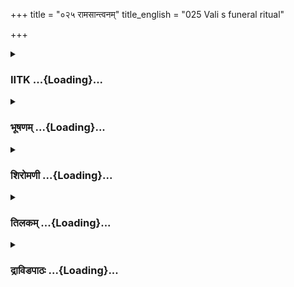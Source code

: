 +++
title = "०२५ रामसान्त्वनम्"
title_english = "025 Vali s funeral ritual"

+++
<div caption="श्रीराम-हरिसीताराममूर्ति-घनपाठिभ्यां वचनम्" class="audioEmbed" src="https://archive.org/download/Ramayana-recitation-Sriram-harisItArAmamUrti-Ghanapaati-v2/Kanda_4/Kanda_4_KSK-025-Rama_Santvanam.mp3"></div>

<div class="js_include collapsed" newlevelforh1="3" title="IITK" unfilled url="/purANam/rAmAyaNam/audIchya-pAThaH/iitk/4_kiShkindhAkANDam/02-vAli-vadhaH/025_rAmasAntvanam.md">
<details><summary><h3>IITK ...{Loading}...</h3></summary>

Rama exhorts Tara on fate and time -- preparation for the funeral --
grief of monkeys and Angada -- performance of funeral rites.



#### श्लोकः
##### मूलम्
सुग्रीवं चैव तारां च साङ्गदं सहलक्ष्मणः।  
समानशोकः काकुत्स्थस् सान्त्वयन्निदमब्रवीत्॥4.25.1॥

##### शब्दार्थः
सहलक्ष्मणः accompanied by Lakshmana, समानशोकः equally sad, चैव also, काकुत्स्थ Kakutstha (Rama), सुग्रीवं Sugriva, साङ्गदम् along with Angada, तारां च and Tara, सान्त्वयन् pacifying, इदम् these words, अब्रवीत् said.

##### आङ्ग्लानुवादः
Rama and Lakshmana were equally sad. Rama, scion of the Kakutstha race, consoled Sugriva, Tara as well as Angada in the following wordsः



#### श्लोकः
##### मूलम्
न शोकपरितापेन श्रेयसा युज्यते मृतः।  
यदत्रानन्तरं कार्यं तत्समाधातुमर्हथ4.25.2॥

##### शब्दार्थः
शोकपरितापेन by lamenting, मृतः the dead, श्रेयसा with wellbeing, न युज्यते will not gain, अत्र here, यत् whatever, अनन्तरम् later, कार्यम् should be done, तत् that, समाधातुम् to take up, अर्हथ you may do.

##### आङ्ग्लानुवादः
'No lamentation revives the dead. So you should take up whatever is required now.



#### श्लोकः
##### मूलम्
लोकवृत्तमनुष्ठेयं कृतं वो बाष्पमोक्षणम्।  
न कालादुत्तरं किञ्चित्कर्म शक्यमुपासितुम्4.25.3॥

##### शब्दार्थः
लोकवृत्तम् worldly way, अनुष्ठेयम् should be performed, वः by you, बाष्पमोक्षणम् shedding tears, कृतम् is done, कालात्  after lapse of time, उत्तरम् later, परम् supreme, किञ्चित् कर्म even a little task, उपासितुम् to be engaged in, न शक्यम् not possible.

##### आङ्ग्लानुवादः
'You have to go the worldly way. You have shed tears enough. Time is passing. You cannot perform the funeral after the lapse of appropriate time.



#### श्लोकः
##### मूलम्
नियतिः कारणं लोके नियतिः कर्मसाधनम्।  
नियतिस्सर्वभूतानां नियोगेष्विह कारणम्4.25.4॥

##### शब्दार्थः
लोके  the worlds, नियतिः fate, कारणम् cause, नियतिः fate, कर्मसाधनम् to accomplish tasks, इह here, सर्वभूतानाम् for all beings, नियोगेषु  to assign respective duties, नियतिः fate, कारणम् is the cause.

##### आङ्ग्लानुवादः
'Fate is the cause of the world. Fate is the means of accomplishment. Fate assigns duties to all beings.



#### श्लोकः
##### मूलम्
न कर्ता कस्यचित्कश्चिन्नियोगे चापिनेश्वरः।  
स्वभावे वर्तते लोकस्तस्य कालः परायणम्4.25.5॥

##### शब्दार्थः
कस्यचित् for any one, नियोगे in controlling, कश्चित् any one, कर्ता agent of action, न not even, ईश्वरः अपि च Iswara also, न not, लोकः world, स्वभावे by nature, वर्तते follows, तस्य for that, कालः only time, परायणम् ultimate cause.

##### आङ्ग्लानुवादः
'No one can control another's action. No one including God can be the agent of action. No one has the power to entrust duty to others. This entire world is governed by one's own nature. Nature in turn is governed by Time (fate).



#### श्लोकः
##### मूलम्
न कालः कालमत्येति न कालः परिहीयते।  
स्वभावं च समासाद्य न कश्चिदतिवर्तते4.25.6॥

##### शब्दार्थः
कालः Iswara, कालम् time, न अत्येति not deviate, कालः fate, न परिहीयते is not subjected any concession, कश्चित् anybody, स्वभावम् one's own nature, समासाद्य after exercising, न अतिवर्तते cannot transgress.

##### आङ्ग्लानुवादः
'God (though independent) does not deviate from Time. Time cannot be escaped or  
trangressed. It cannot be condoned or avoided. No one can transgress their own nature.



#### श्लोकः
##### मूलम्
न कालस्यास्ति बन्धुत्वं न हेतुर्न पराक्रमः।  
न मित्रज्ञातिसम्बन्धः कारणं नात्मनो वशः4.25.7॥

##### शब्दार्थः
कालस्य Time, बन्धुत्वम् relationship, नास्ति is not there, आत्मनो वशः self itself, हेतुः reason, न no, पराक्रमः valour, न not, मित्रज्ञातिसम्बन्धः relationship based on friendship, कारणम् cause, न no.

##### आङ्ग्लानुवादः
'Time has no consideration for relationship, friendship, or kinship or valour. Time itself is the cause. It is never under one's control.



#### श्लोकः
##### मूलम्
किं तु कालपरीणामो द्रष्टव्यस्साधु पश्यता।  
धर्मश्चार्थश्च कामश्च कालक्रमसमाहिताः4.25.8॥

##### शब्दार्थः
किं तु however, साधु properly, पश्यता by a person who can see, कालपरीणामः effect of fate, द्रष्टव्यः should be visualised, धर्मश्च and dharma, अर्थश्च even wealth, कामश्च and pleasures, कालक्रमसमाहिताः are ordained by an order which is controlled by fate.

##### आङ्ग्लानुवादः
'However a wise man should visualise the turn of events in course of time with the right vision. Dharma, artha and kama are controlled by an order laid down by Time.



#### श्लोकः
##### मूलम्
इतस्स्वां प्रकृतिं वाली गतःप्राप्तः क्रियाफलम्।  
धर्मार्थकाम संयोगैः पवित्रं प्लवगेश्वरः4.25.9॥

##### शब्दार्थः
प्लवगेश्वरः king of monkeys, वाली vali, इतः dead, स्वाम् his own, प्रकृतिम् nature, गतः has reached, धर्मार्थकामसंयोगैः with the combination of dharma, wealth and pleasures, पवित्रम् sacred, क्रियाफलम् result of his action, प्राप्तः attained.

##### आङ्ग्लानुवादः
'Vali, king of monkeys is dead and gone. He acted according to his own nature and attained the sacred fruit of his action comensurate with dharma, wealth and pleasures  
in this world.



#### श्लोकः
##### मूलम्
स्वधर्मस्य च संयोगाज्जितस्तेन महात्मना।  
स्वर्गः परिगृहीतश्च प्राणानपरिरक्षता4.25.10॥

##### शब्दार्थः
प्राणान् life, अपरिरक्षिता by not protecting, तेन महात्मना by that great soul, स्वधर्मस्य सम्योगात् by virtue of his own dharma, स्वर्गः heaven, जितः won, परिगृहीतश्च has been accepted.

##### आङ्ग्लानुवादः
'Great Vali has earned a place in heaven by virtue of his own dharma and not caring for his own life .He has got the heavenly position he earned.



#### श्लोकः
##### मूलम्
एषा वै नियतिश्शेष्ठा यां गतो हरियूथपः।  
तदलं परितापेन प्राप्तकालमुपास्यताम्4.25.11॥

##### शब्दार्थः
हरियूथपः chief of monkeys, याम् whichever, गतः has gone, एषा this, नियतिः destiny, श्रेष्ठा वै is the very best, तत् therefore, परितापेन to regret, अलम् no need of, प्राप्तकालम् at this time, उपास्यताम् attend.

##### आङ्ग्लानुवादः
'The state attained by the chief of monkeys is an excellent one.Therefore there is no need to regret. Attend to your duties (relating to rites)'



#### श्लोकः
##### मूलम्
वचनान्ते तु रामस्य लक्ष्मणः परवीरहा।  
अवदत्प्रश्रितं वाक्यं सुग्रीवं गतचेतसम्4.25.12॥

##### शब्दार्थः
रामस्य Rama's, वचनान्ते at the end of his address, परवीरहा slayer of enemy warriors, लक्ष्मणः Lakshmana, गतचेतसम् he who had lost his senses, सुग्रीवम् Sugriva, प्रश्रितम् humbly, वाक्यम् these words, अवदत् said.

##### आङ्ग्लानुवादः
Seeing Sugriva had lost his senses, Lakshmana, the slayer of enemy warriors humbly said at the end of Rama's addressः



#### श्लोकः
##### मूलम्
कुरु त्वमस्य सुग्रीव प्रेतकार्यमनन्तरम्।  
ताराङ्गदाभ्यां सहितो वालिनो दहनं प्रति॥4.25.13॥

##### शब्दार्थः
सुग्रीव O Sugriva, त्वम् you, ताराङ्गदाभ्याम् with Tara and Angada, सहितः along with, अस्य his, अनन्तरम् later, प्रेतकार्यम् funeral rites, कुरु you may do, वालिनः for Vali, दहनं प्रति for the cremation.

##### आङ्ग्लानुवादः
'O Sugriva perform with Tara and Angada the funeral obsequies relating to the cremation of Vali.



#### श्लोकः
##### मूलम्
समाज्ञापय काष्ठानि शुष्कानि च बहूनि च।  
चन्दनादीनि दिव्यानि वालिसंस्कारकारणात्4.25.14॥

##### शब्दार्थः
शुष्कानि dried, बहूनि many, काष्ठानि logs of wood, दिव्यानि best one, चन्दनादीनि च sandalwood and such things, वालिसंस्कार कारणात् for the funeral rites of Vali, समाज्ञापय  order.

##### आङ्ग्लानुवादः
'Let the best of dry logs and sandalwood be ordered for the funeral rites of Vali.



#### श्लोकः
##### मूलम्
समाश्वासय चैनं त्वमङ्गदं दीनचेतसम्।  
मा भूर्बालिशबुद्धिस्त्वं त्वदधीनमिदं पुरम्4.25.15॥

##### शब्दार्थः
त्वम् you, दीनचेतसम् despondent, एनम् him, अङ्गदम् Angada, समाश्वासय you may pacify, त्वम् you, बालिशबुद्धिः मा भूः you may not be childish, इदं पुरम् this city, त्वदधीनम् is under you.

##### आङ्ग्लानुवादः
'Pacify the despondent Angada so that he does not entertain childish thoughts any more. This city is under your control (now).



#### श्लोकः
##### मूलम्
अङ्गदस्त्वानयेन्माल्यं वस्त्राणि विविधानि च।  
घृतं तैलमथो गन्धान्यच्चात्र समनन्तरम्4.25.16॥

##### शब्दार्थः
अङ्गदस्तु Angada for his part, माल्यम् garlands, विविधानि of many kinds, वस्त्राणि च clothes, घृतम् clarified butter, तैलम् oil, अथो now, गन्धानि fragrants, अत्र here, यत् whatever, समनन्तरम् is required to be collected, आनयेत् let him get.

##### आङ्ग्लानुवादः
'Let Angada for his part collect garlands of many kinds, clothes, clarified butter, oil, fragrants and all that is required to be procured.



#### श्लोकः
##### मूलम्
त्वं तार शिबिकां शीघ्रमादायागच्छ सम्भ्रमात्।  
त्वरा गुणवती युक्ता ह्यस्मिन्काले विशेषतः4.25.17॥

##### शब्दार्थः
तार Tara (a monkey), त्वम् you, सम्भ्रमात् hasten, शीघ्रम् quickly, शिबिकाम् litter, आदाय after getting, आगच्छ may come, त्वरा swiftly, गुणवती tied with ropes, विशेषतः specially, अस्मिन्काले at this time, युक्ता हि will be proper.

##### आङ्ग्लानुवादः
'O Tara quickly get a swiftmoving litter fastened with ropes specially  suitable for this occasion.



#### श्लोकः
##### मूलम्
सज्जीभवन्तु प्लवगाश्शिबिकावाहनोचिताः।  
समर्था बलिनश्चैव निर्हरिष्यन्ति वालिनम्॥4.25.18॥

##### शब्दार्थः
शिबिकावाहनोचिताः those monkeys who can carry the litter, समर्थाः capable ones, बलिनश्चैव and strong also, प्लवगाः monkeys, सज्जीभवन्तु let them get ready, वालिनम् Vali's, निर्हरिष्यन्ति they will carry him.

##### आङ्ग्लानुवादः
'Let those who are strong and capable among the monkeys be ready to carry  the dead body of Vali on a litter'.



#### श्लोकः
##### मूलम्
एवमुक्त्वा तु सुग्रीवं सुमित्रानन्दवर्धनः।  
तसौ भ्रातृसमीपस्थो लक्ष्मणः परवीरहा4.25.19॥

##### शब्दार्थः
सुमित्रानन्दवर्धनः the delight of Sumitra, परवीरहा slayer of enemies, लक्ष्मणः Lakshmana,  
सुग्रीवम् to Sugriva, एवम् in that way, उक्त्वा having said, भ्रातृसमीपस्थः near his brother, स्थौ stood.

##### आङ्ग्लानुवादः
Having thus spoken to Sugriva, Lakshmana, son of Sumitra, slayer of enemies, stood by his brother



#### श्लोकः
##### मूलम्
लक्ष्मणस्य वचश्श्रुत्वा तारस्सम्भ्रान्तमानसः।  
प्रविवेश गुहां शीघ्रं शिबिकासक्तमानसः4.25.20॥

##### शब्दार्थः
तारः Tara, लक्ष्मणस्य Lakshmana's, वचः words, श्रुत्वा on hearing, सम्भ्रान्तमानसः with exited mind, शिबिकासक्तमानसः entrusted to get a latter, शीघ्रम्  quickly, गुहाम् cave, प्रविवेश entered.

##### आङ्ग्लानुवादः
On hearing Lakshmana, Tara in an excited state quickly entered the cave city to get the litter.



#### श्लोकः
##### मूलम्
आदाय शिबिकां तारस्स तु पर्यापतत्पुनः।  
वानरैरुह्यमानां तां शूरैरुद्वहनोचितैः4.25.21॥

##### शब्दार्थः
सः तारः that Tara, उद्वहनोचितैः by those who can carry, शूरैः by heroes, वानरैः by monkeys, उह्यमानाम् being carried, ताम् that, शिबिकाम् litter, आदाय after getting, पुनःagain, पर्यापतत् jumped in.

##### आङ्ग्लानुवादः
Tara jumped in on to the litter carried by strong monkeys.



#### श्लोकः
##### मूलम्
दिव्यां भद्रासनयुतां शिबिकां स्यन्दनोपमाम्।  
पक्षिकर्मभिराचित्रां द्रुमकर्मविभूषिताम्4.25.22॥  
आचितां चित्रपत्तीभिस् सुनिविष्टां समन्ततः।  
विमानमिव सिद्धानां जालवातायनान्विताम्4.25.23॥  
सुनियुक्तां विशालां च सुकृतां विश्वकर्मणा।  
दारुपर्वतकोपेतां चारुकर्मपरिष्कृताम्4.25.24॥  
वराभरणहारैश्च चित्रमाल्योपशोभिताम्।  
गुहागहनसञ्छन्नां रक्तचन्दनभूषिताम्4.25.25॥  
पुष्पौघैस्समभिच्छन्नां पद्ममालाभिरेव च।  
तरुणादित्यवर्णाभिर्भ्राजमानाभिरावृताम्4.25.26॥

##### शब्दार्थः
दिव्याम् marvellous, भद्रासनयुताम् with a splendid seat, स्यन्दनोपमाम् comparable to a chariot, पक्षिकर्मभिः with different forms of birds, आचित्राम् carved, द्रुमकर्मविभूषिताम् decorated with the designs of trees, चित्रपत्तीभिः with colourful pictures, आचिताम् covered with, समन्ततः on every side, सुनिविष्टाम् perfectly fixed, सिद्धानाम् of saints, विमानमिव like aerialchariot, जालवातायनायुताम् with grilled windows, सुनियुक्ताम् fitted, विशालां च also big, सुकृताम् wellcarved, विश्वकर्मणा by Visvakarma, दारुपर्वतकोपेताम् decorated with wooden mountains, चारुकर्मपरिष्कृताम् embelished beautifully, वराभरणहारैश्च decorated with choicest ornaments, चित्रमाल्योपशोभिताम् decorated with beautiful garlands, गुहागहनसञ्छन्नाम्  with artificially created caverns and grottos, रक्तचन्दनभूषिताम् furbished with red sandal paste, पुष्पौघैः with heaps of flowers, तरुणादित्यवर्णाभिः resembling the colour of the rising Sun, भ्राजमानाभिः with radiant ones, पद्ममालाभिःwith lotus garlands, आवृताम् covered, शिबिकाम् palanquin

##### आङ्ग्लानुवादः
A swiftmoving, marvellous palanquin designed by Viswakarma was brought. Covered with colourful pictures of birds and trees on every side it looking like an aerial chariot fit for saints. Fitted with a splendid seat grilled windows, artificially made small caverns and grottos of wood was embellished with carvings of mountains, choice ornaments and garlands. With red sandal paste, red scented flowers and red lotus garlands, it resembled the rising Sun.



#### श्लोकः
##### मूलम्
ईदृशीं शिबिकां दृष्ट्वा रामो लक्ष्मणमब्रवीत्।  
क्षिप्रं विनीयतां वाली प्रेतकार्यं विधीयताम्4.25.26॥

##### शब्दार्थः
ईदृशीम् such, शिबिकाम् palanquin, दृष्ट्वा seeing, रामः Rama, लक्ष्मणम् to Lakshmana, अब्रवीत्  
said, वाली Vali, क्षिप्रम् quickly, विनीयताम् carried, प्रेतकार्यम् last rites, विधीयताम् be performed.

##### आङ्ग्लानुवादः
Seeing the palanquin, Rama said to Lakshmana 'Let the body of Vali be placed in the palanquin quickly and last rites duly performed'.



#### श्लोकः
##### मूलम्
ततो वालिनमुद्यम्य सुग्रीवश्शिबिकां तदा।  
आरोपयत विक्रोशन्नङ्गदेन सहैव तु4.25.27॥

##### शब्दार्थः
ततः then, अङ्गदेन सहैव तु along with Angada , सुग्रीवःSugriva, विक्रोशन् while crying aloud, वालिनम् Vali, उद्यम्य after lifting, तदा then, शिबिकाम् palanquin, आरोपयत  placed him on it

##### आङ्ग्लानुवादः
Then Sugriva along with Angada, crying aloud bitterly, lifted the body (of Vali) and placed it on the palanquin.



#### श्लोकः
##### मूलम्
आरोप्य शिबिकां चैव वालिनं गतजीवितम्।  
अलङ्कारैश्च विविधैर्माल्यैर्वस्त्रैश्च भूषितम्4.25.28॥

##### शब्दार्थः
विविधैः with different, अलङ्कारैश्च with ornaments, माल्यैः with garlands, वस्त्रैश्च clothes, भूषितम्  adorned, गतजीवितम् dead, वालिनम् Vali, शिबिकाम् palanquin, आरोप्य on placing.

##### आङ्ग्लानुवादः
Vali's deadbody was placed on the palanquin, decorated with many ornaments, garlands and clothes



#### श्लोकः
##### मूलम्
आज्ञापयत्तदा राजा सुग्रीव प्लवगेश्वरः।  
और्ध्वदैहिकमार्यस्य क्रियतामनुरूपतः॥4.25.29॥

##### शब्दार्थः
तदा then, राजा the king, प्लवगेश्वरः king of monkeys, सुग्रीव Sugriva, आज्ञापयत् instructed,  अनुरूपतः in a fitting manner, और्ध्वदैहिक funeral rites, आर्यस्य for the noble sire, क्रियतां may be conducted

##### आङ्ग्लानुवादः
King Sugriva, lord of the monkeys, said, 'Let the funeral rites of my noble sire be performed in a fitting manner'.



#### श्लोकः
##### मूलम्
विश्राणयन्तो रत्नानि विविधानि बहून्यपि।  
अग्रतः प्लवगा यान्तु शिबिका समनन्तरम्4.25.30॥

##### शब्दार्थः
प्लवगाः monkeys, विविधानि different, बहूनि many, रत्नानि gems, विश्राणयन्तः showering, अग्रतः   in front, यान्तु let them go, शिबिका palanquin, समनन्तरम् be followed.

##### आङ्ग्लानुवादः
'Let the monkeys march in front, showering many different gems in large quantities and let the palanquin follow.



#### श्लोकः
##### मूलम्
राज्ञामृद्दिविशेषा हि दृश्यन्ते भुवि यादृशाः।  
तादृशैरिह कुर्वन्तु वानरा भर्तृसत्क्रियाम्4.25.31॥

##### शब्दार्थः
भुवि earth, राज्ञाम् for kings, यादृशाः such, ऋद्धिविशेषाः special kinds of wealth, दृश्यन्ते seen, तादृशैः with such, वानराः monkeys, भर्तृसत्क्रियाम् the last rites to the revered leader, डह here, कुर्वन्तु may be done.

##### आङ्ग्लानुवादः
'Let the monkeys perform the funeral rites of our lord in an honourable way as expensively as has been done with regard to the obsequies of kings who ruled over this land.



#### श्लोकः
##### मूलम्
तादृशं वालिनः क्षिप्रं प्राकुर्वन्नौर्ध्वदैहिकम्।  
अङ्गदं परिगृह्याऽशु तारप्रभृतयस्तदा4.25.32॥  
क्रोशन्तः प्रययुस्सर्वे वानरा हतबान्धवाः।

##### शब्दार्थः
वालिनः Vali, तादृशम् such, और्द्वदैहिकम् funeral rites, क्षिप्रम् quickly, प्राकुर्वन् did, तदा then, हतबान्धवाः (whose) relative (Vali) was dead, तारप्रभृतयः Tara and others, सर्वे all, वानराः monkeys, अङ्गदम् Angada, परिगृह्या taking with, क्रोशन्तः  were crying aloud, आशु fast, प्रयमुः walked.

##### आङ्ग्लानुवादः
Tara, Angada and the other bereaved monkeys hastened to perform the funeral  
ceremony of Valiweeping.



#### श्लोकः
##### मूलम्
ततः प्रणिहिताः सर्वा वानर्योस्य वशानुगाः4.25.33॥  
चुक्रुशु र्वीर वीरेति भूयः क्रोशन्ति ताः स्त्रीयः।

##### शब्दार्थः
ततः then, अस्य his, वशानुगाः those who were under his control, सर्वाः all, वानर्यः female monkeys, प्रणिहिताः stretched forth, वीर a great hero, इति saying so, चुक्रुशुः cried, ताः those, स्त्रियः women, भूयः again, क्रोशन्ति were bewailing.

##### आङ्ग्लानुवादः
Then all the female monkeys who were in his (Vali's) harem walked past the deadbody of Vali, crying again and again 'Alas, Oh hero'



#### श्लोकः
##### मूलम्
ताराप्रभृतयस्सर्वा वानर्यो हरियूथपाः।  
अनुजग्मुर्हि भर्तारं क्रोशन्त्यः करुणस्वनाः4.25.34॥

##### शब्दार्थः
हरियूथपाः chief of the monkey troops, ताराप्रभृतयः Tara and others, सर्वाः all, वानर्यः  female monkeys, करुणस्वनाः with pathetically, क्रोशन्त्यः crying, भर्तारम् husband, अनुजग्मुः went following, हि indeed.

##### आङ्ग्लानुवादः
Tara along with other female monkeys followed their lord, crying pathetically.



#### श्लोकः
##### मूलम्
तासां रुदितशब्देन वानरीणां वनान्तरे।  
वनानि गिरयश्चैव विक्रोशन्तीव सर्वतः4.25.35॥

##### शब्दार्थः
वनान्तरे in the midst of the forest, तासाम् of them, वानरीणाम् of female monkeys, रुदितशब्देन by their cries, सर्वतः all over, वनानि forest, गिरयश्चैव and the mountains, विक्रोशन्तीव looked as if they were mourning.

##### आङ्ग्लानुवादः
When the female monkeys were weeping in the midst of the forest, it looked as if the forest and the hills were also mourning.



#### श्लोकः
##### मूलम्
पुलिने गिरिनद्यास्तु विविक्ते जलसंवृते4.25.36॥  
चितां चक्रुस्सुबहवो वानराश्शोककर्शिताः।

##### शब्दार्थः
शोककर्शिताः agonzied, सुबहवः many, वानराः monkeys, गिरिनद्याः of a mountain stream, जलसंवृते surrounded by flow of water, विविक्ते in a solitary place, पुलिने on the sand bank, चिताम् a pyre, चक्रुः prepared.

##### आङ्ग्लानुवादः
Tormented with tears, the monkeys prepared in a solitary place surrounded by waters a pyre on the sandbank of a mountain stream.



#### श्लोकः
##### मूलम्
अवरोप्य ततस्स्कन्धाच्छिबिकां वाहनोचिताः।  
तस्थुरेकान्तमाश्रित्य सर्वे शोकसमन्विताः4.25.37॥

##### शब्दार्थः
ततः then, सर्वे all, वाहनोचिताः the carriers of the palanquin, स्कन्धात् from their shoulders, शिबिकाम् palanquin, अवरोप्य brought down, शोकसमन्विताः filled with sorrow, एकान्तम् solitary place, आश्रित्य resorting to, तस्थुः stood.

##### आङ्ग्लानुवादः
Putting down the palanquin from their shoulders on the lonely spot, the bearers stood in tearswaiting.



#### श्लोकः
##### मूलम्
ततस्तारा पतिं दृष्ट्वा शिबिकातलशायिनम्4.25.38॥  
आरोप्याङ्के शिरस्तस्य विललाप सुदुःखिता।

##### शब्दार्थः
ततः then, तारा Tara, शिबिकातलशायिनम् who was lying on the sibika, पतिम् husband, दृष्ट्वा after seeing, सुदुःखिता a lady full of grief, तस्य his, शिरः head, अङ्के on her lap, आरोप्य  placed, विललाप cried.

##### आङ्ग्लानुवादः
Seeing her husband lying in the palanquin, Tara, full of grief placed Vali's head on her lap and cried.



#### श्लोकः
##### मूलम्
हा वानर महाराज हा नाथ मम वत्सल4.25.39॥  
हा महार्ह महाबाहो हा मम प्रिय पश्य माम्।  
जनं न पश्यसीमं त्वं कस्माच्छोकाभिपीडितम्।4.25.40॥

##### शब्दार्थः
हा वानरमहाराज O monkey king, हा मम नाथ O my great husband, हा महार्ह O venerable lord, हा महाबाहो O longarmed one, मम my, प्रिय dear, माम् me, पश्य see, त्वम् you, शोकाभिपीडितम् tormented with tears, इमं जनम् this person, कस्मात् why, न पश्यसि not see?

##### आङ्ग्लानुवादः
'Why don't you look at me, oppressed with tears, O monkey king, O my venerable lord, O longarmed one, O my dear?



#### श्लोकः
##### मूलम्
प्रहृष्टमिव ते वक्त्रं गतासोरपि मानद  
आस्तार्कसमवर्णं च लक्ष्यते जीवतो यथा4.25.41॥

##### शब्दार्थः
मानद revered self, गतासोरपि even though you are bereft of life, ते your, अस्तार्कसमवर्णम् bears the colour of the setting Sun, वक्त्रम् face, जीवतो यथा the same colour when you were alive, इह here, प्रहृष्टम् happy, दृश्यते appears.

##### आङ्ग्लानुवादः
'O revered self even though you are bereft of life, your face looks cheerful. It carries the colour of the setting Sun, and looks the same when you were alive.



#### श्लोकः
##### मूलम्
एष त्वां रामरूपेण कालः कर्षति वानर।  
येन स्म विधवास्सर्वाः कृता एकेषुणा वने4.25.42॥

##### शब्दार्थः
वानर monkey, एषः कालः this god of death, त्वाम् you, रामरूपेण in the form of Rama, कर्षति dragged away, येन by that, वने in the forest, एकेषुणा with a single arrow, सर्वाः all, विधवाः widows, कृताः are turned.

##### आङ्ग्लानुवादः
'O monkey a single arrow from Rama who appeared in the forest in the form of death dragged you away from us and turned us all into widows.



#### श्लोकः
##### मूलम्
इमास्तास्तव राजेन्द्र वानर्योवल्लभास्सदा।  
पादैर्विकृष्ट मध्वानमागताः किं न बुध्यसे4.25.43॥

##### शब्दार्थः
राजेन्द्र O king of kings, तव your, ताः those, वानर्यः female monkeys, वल्लभाः wives who were dear to you, पादैः on foot, तव your, विकृष्टम् long, अध्वानम् path, आगताः have come, किम् why, न बुध्यसे do you not know.

##### आङ्ग्लानुवादः
'O king of kings why don't you understand that these female monkeys, your wives who were dear to you have come on foot this long distance with great difficulty?



#### श्लोकः
##### मूलम्
तवेष्टा ननु नामैता भार्याश्चन्द्रनिभाननाः।  
इदानीं नेक्षसे कस्तात्सुग्रीवं प्लवगेश्वरम्4.25.44॥

##### शब्दार्थः
प्लवगेश्वरम् lord of monkeys, इमाः these, चन्द्रनिभाननाः moonfaced women, भार्याः wives, तव you, इष्टाः ननु your favourite ones indeed, इदानीम् now, सुग्रीवम् Sugriva, कस्मात् why, न वेक्षसे  not seeing.

##### आङ्ग्लानुवादः
'O lord of monkeys these moonfaced wives were indeed once your favourites. Why don't you look  at them? Why don't you look Sugriva?



#### श्लोकः
##### मूलम्
एते हि सचिवा राजं स्तारप्रभृतयस्तव।  
पुरवासी जनश्चायं परिवार्यासतेऽनघ4.25.45॥

##### शब्दार्थः
राजन् O king, तारप्रभृतयः Tara and others, एते these, तव सचिवाः your ministers, अयम् this, पुरवासिजनः inhabitants of the capital, परिवार्य by surrounding you, आसते they are sitting, अनघ O sinless hero.

##### आङ्ग्लानुवादः
'O king O sinless hero Tara and others, your ministers as well as the inhabitants of the capital are here sitting around you.



#### श्लोकः
##### मूलम्
विसर्जयैतान् प्लवगान्यथोचितमरिन्दम।  
ततः क्रीडामहे सर्वा वनेषु मदनोत्कटाः4.25.46॥

##### शब्दार्थः
अरिन्दम O conqueror of enemies, एतान् all of them, प्लवगान् monkeys, यथोचितं in accordance with their position, विसर्जय send them, ततः then, मदनोत्कटाः in a passionate way, सर्वाः all of us, वनेषु in the forest, क्रीडामहे will be sporting.

##### आङ्ग्लानुवादः
'O conqueror of enemies give these monkeys their due in accordance with their status and send them back as you used to do when they were passionately sporting in your company here in this forest.



#### श्लोकः
##### मूलम्
एवं विलपतीं तारां पतिशोकपरिप्लुताम्।  
उत्थापयन्ति स्म तदा वानर्यश्शोककर्शिताः4.25.47॥

##### शब्दार्थः
एवम् in that way, विलपतीम् mourning, पतिशोकपरिप्लुताम् overwhelmed with sorrow due to the death of the husband, ताराम् Tara, तदा then, शोककर्शिताः those overtaken by grief, वानर्यः female monkeys, उत्थापयन्ति स्म helped her to stand up.

##### आङ्ग्लानुवादः
The griefstricken female monkeys helped Tara, overwhelmed with sorrow due to her husband's death, rise from the ground.



#### श्लोकः
##### मूलम्
सुग्रीवेण ततस्सार्धंमङ्गदः पितरं रुदन्।  
चितामारोपयामास शोकेनाभिहतेन्द्रियः4.25.48॥

##### शब्दार्थः
ततः then, सः अङ्गदः that Angada, सुग्रीवेण सार्धम् along with Sugriva, रुदन् crying, शोकेन in sorrow, अभिहतेन्द्रियः with his senses numbed, पितरम् father, चिताम् on the pyre, आरोपयामास placed.

##### आङ्ग्लानुवादः
Then Angada, helped by Sugriva, placed his father's body on the pyre, with his senses numbed in deep sorrow.



#### श्लोकः
##### मूलम्
ततोऽग्निं विधिवद्दत्त्वा सोऽपसव्यं चकार ह।  
पितरं दीर्घमध्वानं प्रस्थितं व्याकुलेन्द्रियः4.25.49॥

##### शब्दार्थः
ततः then, सः he, व्याकुलेन्द्रियः with disturbed senses, विधिवत् as per tradition, अग्निम् fire,  
दत्वा offering, दीर्घम् long distance, अध्वानम् way, प्रस्थितम् departing, पितरम् to father, अपसव्यं चकार went round once in an anteclock manner.

##### आङ्ग्लानुवादः
Overwhelmed with sorrow, he offered fire to the father who had set out on a long journey (to heaven). As per tradition he went round the pyre anteclock wise.



#### श्लोकः
##### मूलम्
संस्कृत्य वालिनं ते तु विधिपूर्वं प्लवङ्गमाः।  
आजग्मुरुदकं कर्तुं नदीं शुभजलां शिवाम्4.25.50॥

##### शब्दार्थः
प्लवङ्गमाः monkeys, तं वालिनम् that Vali, विधिवत् as per tradition, संस्कृत्य after allowing it to be consumed by fire, उदकं कर्तुम् made waterofferings, शुभजलाम् a place of pure water, शिवाम् auspicious, नदीम् river, आजग्मुः reached.

##### आङ्ग्लानुवादः
The monkeys set Vali's body to be consumed by fire as per tradition and proceeded to an auspicious river of pure water in order to offer oblation (to the departed soul).



#### श्लोकः
##### मूलम्
ततस्ते सहितास्तत्र ह्यङ्गदं स्थाप्य चाग्रतः।  
सुग्रीवतारासहितास्सिषिचुर्वालिने जलम्4.25.51॥

##### शब्दार्थः
ततः then, सुग्रीवतारासहिताः along with Sugriva and Tara, ते वानराः those monkeys, तत्र there, सहिताः collectively, अङ्गदम् Angada, अग्रतः in front, स्थाप्य by placing, जलम् water, सिषिचुः they offered.

##### आङ्ग्लानुवादः
Then the monkeys along with Sugriva and Tara positioning Angada in the forefront made waterofferings (to Vali) collectively.



#### श्लोकः
##### मूलम्
सुग्रीवेणेव दीनेन दीनो भूत्वा महाबलः।  
समानशोकः काकुत्स्थः प्रेतकार्याण्यकारयत्4.25.52॥

##### शब्दार्थः
महाबलः mighty, काकुत्स्थः Kakutstha, दीनेन by the piteous, सुग्रीवेण with Sugriva, इव as though, समानशोकः equally sad, दीनः pitiable one, भूत्वा was equally, प्रेतकार्याणि funeral rites, अकारयत् directed.

##### आङ्ग्लानुवादः
Mighty Rama, who was equally sorrowful and pitiable as Sugriva, directed the performance of funeral rites.



#### श्लोकः
##### मूलम्
ततस्तु तं वालिनमग्र्यपौरुषं  
प्रकाशमिक्ष्वाकुवरेषुणा हतम्।  
प्रदीप्य दीप्ताग्निसमौजसं तदा  
सलक्ष्मणं राममुपेयिवान्हरिः4.25.53॥

##### शब्दार्थः
ततः then, अग्र्यपौरुषम् a hero of mighty prowess, प्रकाशम् openly, इक्ष्वाकुवरेषुणा by the great arrow of Rama of the Ikshvaku race, हतम् dead, तं वालिनम् that Vali, प्रदीप्य glowing, तदा then, हरिः tawny, सलक्ष्मणम् with Lakshmana, दीप्ताग्निसमौजसम् glowing like the blazing fire, रामम् Rama, उपेयिवान् approached.

##### आङ्ग्लानुवादः
After setting fire to Vali of mighty prowess whose tawny face was glowing like fire, who was killed openly by the great arrow of Rama of the Ikshvaku race, Sugriva approached Rama, and Lakshmana.  

#### समाप्तिः
 श्रीमद्रामायणे वाल्मीकीय आदिकाव्ये किष्किन्धाकाण्डे पञ्चविंशस्सर्गः॥  
Thus ends the twentyfifth sarga of Kishkindakanda of the Holy Ramayana, the first epic composed by sage Valmiki.

</details>
</div>
<div class="js_include collapsed" newlevelforh1="3" title="भूषणम्" unfilled url="/purANam/rAmAyaNam/audIchya-pAThaH/TIkA/bhUShaNa_iitk/4_kiShkindhAkANDam/02-vAli-vadhaH/025_rAmasAntvanam.md">
<details><summary><h3>भूषणम् ...{Loading}...</h3></summary>



सुग्रीवं चैव तारां च साङ्गदं सहलक्ष्मणः ।  

समानशोकः काकुत्स्थः सान्त्वयन्निदमब्रवीत्  ॥  ४।२५।१  ॥   

अथ रामः सर्वसान्त्वनपूर्वकं वालिनः संस्कारं कारयति पञ्चविंशे
सुग्रीवमित्यदि । साङ्गदमिति सुग्रीवविशेषणम् । समानशोकः
ताराङ्गदादिभिस्तुल्यशोकः  ॥  ४।२५।१  ॥   

  

न शोकपरितापेन श्रेयसा युज्यते मृतः ।  

यदत्रानन्तरं कार्यं तत्समाधातुमर्हथ  ॥  ४।२५।२  ॥   

नेति । शोकपरितापेन शोककृतपरितापेन, युष्मदीयेनेति शेषः । मृतो वाली
श्रेयसा न युज्यते । अत्र वालिनि विषये अनन्तरं मरणानन्तरम् । यत्
श्रेयस्करं कार्यम् और्ध्वदैहिकरूपम्, तत्समाधातुं कर्तुम् अर्हथ  ॥  ४।२५।२
 ॥   

  

लोकवृत्तमनुष्ठेयं कृतं वो बाष्पमोक्षणम् ।  

न कालादुत्तरं किञ्चित्कर्म शक्यमुपासितुम्  ॥  ४।२५।३  ॥   

लोकेति । लोकवृत्तं लोकाचारसिद्धम् । अत एव सर्वैरनुष्ठेयं बाष्पमोक्षणम् ।
वः युष्माभिः कृतम् । बाष्पमोक्षणादतिरिक्तं किमपि न युष्माभिः कर्तुं
शक्यमित्याह कालादिति । कालादुत्तरं कालं विनेत्यर्थः । किञ्चित्कर्म
उपासितुं कर्तुं न शक्यम्, देवाज्ञामुल्लङ्घ्य स्वातन्त्र्येण किञ्चिदपि
कर्म कर्तुं न शक्यमित्यर्थः  ॥  ४।२५।३  ॥   

  

नियतिः कारणं लोके नियतिः कर्मसाधनम् ।  

नियतिः सर्वभातानां नियोगेष्विह कारणम्  ॥  ४।२५।४  ॥   

तदेतुदुपपादयति नियतिरिति । नियम्यते ऽनेनेति नियतिः ईश्वरः लोके विषये
कारणं सर्वलोककर्तेत्यर्थः । क्रियत इति कर्म कार्यम्, तस्य साधनं
सहकारीत्यर्थः । सर्वभूतानां नियोगेषु प्रेरणेषु नियतिः कारणम्,
सर्वप्रवर्तको ऽपीश्वर इत्यर्थः । "तेन विना तृणाग्रमपि न चलति" इति
न्यायात् ईश्वरपरतन्त्रतया लोकः कर्म करोति न तु स्वातन्त्र्येणेत्यर्थः  ॥ 
४।२५।४  ॥   

  

न कर्ता कस्यचित्कश्चिन्नियोगे चापि नेश्वरः ।  

स्वाभावे वर्तते लोकस्तस्य कालः परायणम्  ॥  ४।२५।५  ॥   

एवमन्वयमुखेन ईश्वराधीनत्वमुक्त्वा व्यतिरेकमुखेन दर्शयति न कर्तेति ।
कश्चित्पुरुषः कस्यचित्कर्मणः न कर्ता न स्वातन्त्र्येण कर्ता नियोगे कस्य
चित्प्रेरणे च नेश्वरः किन्तु स्वभावे वर्तते स्वभावाधीनो वर्तते लोकः ।
तत्र हेतुमाह तस्येति । कालः तस्य परायणं गतिः । अत्र
स्वभावनियतिकालादिशब्दैरीश्वर एवाभिधीयते । अन्यथा ऽनेकराजत्वापत्तेः ।
श्वेताश्वतरश्रुतिश्च "स्वभावमेके कवयो वदन्ति" इत्यादिकैवमाह  ॥  ४।२५।५
 ॥   

  

न कालः कालमत्येति न कालः परिहीयते ।  

स्वभावं च समासाद्य न कश्चिदतिवर्तते  ॥  ४।२५।६  ॥   

न काल इति । कालः ईश्वरः । कालम् आत्मानम् । नात्येति नातिक्रामति । सः
स्वाधीन एव न तु लोकवत् कस्यचित्परतन्त्रः । "न चास्य कश्चिज्जनिता न
चाधिपः" इति श्रुतेः । न कालः परिहीयते न नश्यति । इदमुपलक्षणं
षङ्भावविकाररहित इत्यर्थः । "अपक्षयविनाशाभ्यां" परिणामर्द्धिजन्मभिः ।
वर्जितः शक्यते वक्तुं यः सदास्तीति केवलम् ।" इति ह्युक्तम् । स्वस्मिन्
भवतीति स्वभाव ईश्वरः । वाशब्दो ऽवधारणे । स्वभावमासाद्यैव वर्तते न तु
कश्चित्तमतिवर्तते । निरङ्कुशः स्वतन्त्रः । स्वकृतां व्यवस्थां स्वयमपि
नातिवर्तते । तत्परतन्त्रो ऽनीशः किमुतेति भावः  ॥  ४।२५।६  ॥   

  

न कालस्यास्ति बन्धुत्वं न हेतुर्न पराक्रमः ।  

न मित्रज्ञातिसम्बन्धः कारणं नात्मनो वशः  ॥  ४।२५।७  ॥   

पुनरपीश्वरस्य स्वातन्त्र्यमुपपादयति न कालस्येति । कालस्येश्वरस्य ।
बन्धुत्वं नास्ति, पक्षपातो नास्तीर्यर्थः । हेतुश्च नास्ति, वशीकरणोपायश्च
नास्ति । तत्प्रसादं विना स्वयत्नेन वशीकर्त्तुं न श्कयते इत्यर्थः । न
पराक्रमः तज्जयहेतुपराक्रमो ऽपि नास्ति । पुरुषपराक्रमस्य स न बिभेति इति
भावः । न मित्रज्ञातिसम्बन्धः न सुहृत्सगोत्रसम्बन्धः । अपराधिषु
दण्डधरत्वमुक्तम् । "एष सेतुर्विधरण एषां लोकानामसम्भेदाय" इति श्रुतेः ।
अतः कारणमीश्वरः आत्मनो जीवस्य न वशः न परतन्त्रः । तत्तत्कर्मानुगुणमेव
ईश्वरः सर्वं वर्तयतीत्यर्थः  ॥  ४।२५।७  ॥   

  

किन्तु कालपरीणामो द्रष्टव्यः साधु पश्यता ।  

धर्मश्चार्थश्च कामश्च कालक्रमसमाहिताः  ॥  ४।२५।८  ॥   

तर्ह्यनीशेन जन्तुना किं कर्तव्यं तत्राह किं त्विति । साधु सम्यक् पश्यता
शास्त्रनिष्कर्षमवगच्छतेत्यर्थः । कालस्य ईश्वरस्य । परीणामः
चेतनकर्मानुगुणप्रवृत्तिविशेषो द्रष्टव्यः, ईश्वरकृतव्यापारेषु न शोकः
कर्तव्यः, यद्धितं तत्करिष्यतीति, स्थातव्यमिति भावः । धर्मार्थकामास्तु
कालक्रमेण ईश्वरमर्यादया समाहिताः समर्पिता भवन्ति । धर्माधिषु यत्
प्राप्तव्यं तत्  

प्रापयतीश्वर एवेति भावः । अत्र नियतिकालस्वभावपदैः
व्यामिश्रतयोक्तिस्तदानीं रहस्यं(स्य) वक्तुमनर्हत्वादिति बोध्यम्  ॥ 
४।२५।८  ॥   

  

इतः स्वां प्रकृतिं वाली गतः प्राप्तः क्रियाफलम् ।  

धर्मार्थकामसंयोगैः पवित्रं प्लवगेश्वरः  ॥  ४।२५।९  ॥   

एवमर्थस्थितिमुक्त्वा तां प्रकृते सङ्गमयति इत इति । स्वां प्रकृतिं गतः
मद्बाणवेधकृतप्रायश्चित्ततया स्वकीयं शुद्धभावं प्राप्तः सन् प्लवगेश्वरो
वाली इतः अस्माल्लोकात् धर्मार्थकामसंयोगौः
विहितकालानुष्ठितधर्मार्थकामसम्बन्धैः पवित्रं क्रियाफलं स्वर्गं प्राप्तः
। "सामदानार्थसंयोगैः" इति पाठे नीतिशास्त्रानुष्ठानैरित्यर्थः  ॥  ४।२५।९
 ॥   

  

स्वधर्मस्य च संयोगाज्जितस्तेन महात्मना ।  

स्वर्गः परिगृहीतश्च प्राणानपरिरक्षता  ॥  ४।२५।१०  ॥   

केन स्वां प्रकृतिं प्राप्त इत्यपेक्षायामुक्तं विशदयति स्वधर्मस्य चेति ।
स्वधर्मस्य संयोगात्स्वविहितधर्मानुष्ठानात् । रणे प्राणानपरिरक्षतेत्यनेन
शौर्यकृतधर्मो ऽप्युक्तः । उभाभ्यां जितः पूर्वं स्ववशीकृतः स्वर्गः इदानीं
परिगृहीतश्च  ॥  ४।२५।१०  ॥   

  

एषा वै नियतिः श्रेष्ठा यां गतो हरियूथपः ।  

तदलं परितापेन प्राप्तकालमुपास्यताम्  ॥  ४।२५।११  ॥   

एषेति । हरियूथपः वाली यां नियतिं गतः सा नियतिर्गतिः श्रेष्ठा ।
तत्तस्मात्कारणात् परितापेनालम् । सद्गितिं प्राप्तं प्रति शोको न कार्यः ।
प्राप्तकालम् एतत्कालोचितम् उपास्यताम् अनुष्ठीयताम्  ॥  ४।२५।११  ॥   

  

वचनान्ते तु रामस्य लक्ष्मणः परवीरहा ।  

अवदत्प्रश्रितं वाक्यं सुग्रीवं गतचेतसम्  ॥  ४।२५।१२  ॥   

गतचेतसम्, दुःखितमिति यावत्  ॥  ४।२५।१२  ॥   

  

कुरु त्वमस्य सुग्रीव प्रेतकार्यमनन्तरम्  ॥  ४।२५।१३  ॥   

कुरु त्वमस्येत्यर्धमेकं वाक्यम्  ॥  ४।२५।१३  ॥   

  

ताराङ्गदाभ्यां सहितो वालनो दहनं प्रति ।  

समाज्ञापय काष्ठानि शुष्काणि च बहूनि च  ॥  ४।२५।१४  ॥   

चन्दनादीनि दिव्यानि वालिसंस्कारकारणात् ।  

समाश्वासय चैनं त्वमङ्गदं दीनचेतसम्  ॥  ४।२५।१५  ॥   

मा भूर्बालिशबुद्धिस्त्वं त्वदधीनमिदं पुरम् ।  

अङ्गदस्त्वानयेन्माल्यं वस्त्राणि विविधानि च ।  

घृतं तैलमथो गन्धान्यच्चात्र समनन्तरम्  ॥  ४।२५।१६  ॥   

तारेत्यादि । वालिनो दहनं प्रति ताराङ्गदाभ्यां सहितः सन्
वालिसंस्कारकारणात् वालिसंस्कारार्थं चन्दनादीनि काष्ठानि समाज्ञापय ।
यच्चात्र समनन्तरं मरणानन्तरं यदानेतव्यमस्ति तत्सर्वमङ्गदः
समानयेदित्यर्थः  ॥  ४।२५।१४१६  ॥   

त्वं तार शिबिकां शीघ्रमादायागच्छ सम्भ्रमात् ।  

त्वरा गुणवती युक्ता ह्यस्मिन्काले विशेषतः  ॥  ४।२५।१७  ॥   

त्वमिति । त्वरा गुणवती अस्मिन्काले विशेषतो युक्ता  ॥  ४।२५।१७  ॥   

  

सज्जीभवन्तु प्लवगाः शिबिकावहनोचिताः ।  

समर्था बलिनश्चैव निर्हरिष्यन्ति वालिनम्  ॥  ४।२५।१८  ॥   

एवमुक्त्वा तु सुग्रीवं सुमित्रानन्दवर्द्धनः ।  

तस्थौ भ्रातृसमीपस्थो लक्ष्मणः परवीरहा  ॥  ४।२५।१९  ॥   

सज्जीभवन्त्विति । ये निर्हरिष्यान्ति ते सज्जीभवन्त्विति योजना । निर्हारः
शववहनम्  ॥  ४।२५।१८,१९  ॥   

  

लक्ष्मणस्य वचः श्रुत्वा तारः सम्भ्रान्तमानसः ।  

प्रविवेश गुहां शीघ्रं शिबिकासक्तमानसः  ॥  ४।२५।२०  ॥   

आदाय शिबिकां तारः स तु पर्यापतत्पुनः  ॥  ४।२५।२१  ॥   

गुहां किष्किन्धाम्  ॥  ४।२५।२०,२१  ॥   

  

वानरैरुह्यमानां तां शूरैरुद्वहनोचितैः ।  

दिव्यां भद्रासनयुतां शिबिकां स्यन्दनोपमाम्  ॥  ४।२५।२२  ॥   

पक्षिकर्मभिराचित्रां द्रुमकर्मविभूषिताम् ।  

आचितां चित्रपत्तीभिः सुनिविष्टां समन्ततः  ॥  ४।२५।२३  ॥   

विमानमिव सिद्धानां जालवातायनावृताम् ।  

सुनियुक्तां विशालां च सुकृतां विश्वकर्मणा  ॥  ४।२५।२४  ॥   

दारुपर्वतकोपेतां चारुकर्मपरिष्कृताम् ।  

वराभरणहारैश्च चित्रमाल्योपशोभिताम्  ॥  ४।२५।२५  ॥   

गुहागहनसञ्छन्नां रक्तचन्दनरूषिताम् ।  

पुष्पौघैः समभिच्छन्नां पद्ममालाभिरेव च ।  

तरुणादित्यवर्णाभिर्भ्राजमानाभिरावृताम्  ॥  ४।२५।२६  ॥   

वानरैरित्यादि । भद्रासनयुतां राजासनयुक्ताम् । (राजार्होन्नतासनयुक्तामिति
रामानुजार्यः) पक्षिकर्मभिराचित्रां कृत्रिमपक्षिभिः समन्तादाश्चर्यभूताम्
। क्रियत इति कर्मप्रतिकृतिः । द्रुमकर्मभिः द्रुमप्रतिकृतिभिः विभूषिताम्
। आचितां चित्रपत्तीभिः चित्रलेखाभिः । पदातिभिरित्येके । आर्षो दीर्घः ।
सुनिविष्टां शोभनसन्निवेशवतीं जालवातायनावृतां सूक्ष्मरन्ध्रसमूहो जालम्,
गोनयनाकृतिरन्ध्रसमूहो गवाक्षम्, तदावृताम् । सुनियुक्तां सुश्लिष्टां
सुकृतां सुष्ठुकृताम्, यत्नेन कृतामित्यर्थः । दारुपर्वतकोपेतां
दारुनिर्मितक्रीडापर्वतयुक्तां, चारुकर्मणा उत्तेजनेन परिष्कृताम्
अलङ्कृतां, वराभरणैः हारैश्च, युक्तामिति शेषः । गुहागहनसञ्छन्नां
कृत्रिमैर्गुहागहनैः गुहाभिः काननैश्च सञ्छन्नां, पुष्पौघैः
मुक्तकपुष्पनिचयैः आस्तरणार्थैः समभिच्छन्नां व्याप्तां, पद्मेति
चतुर्दिक्षु पुष्पसरोपेतत्वे ऽप्यन्तरान्तरा पद्ममालाभिः
पद्मपङ्क्तिभिर्युक्तामित्यर्थः  ॥  ४।२५।२२२६  ॥   

  

ईदृशीं शिबीकां दृष्ट्वा रामो लक्ष्मणमब्रवीत् ।  

क्षिप्रं विनीयतां वाली प्रेतकार्यं विधीयताम्  ॥  ४।२५।२७  ॥   

ईदृशीं शिबिकामिति । पुनरुक्तिर्व्यवहितानुस्मरणार्था  ॥  ४।२५।२७  ॥   

  

ततो वालिनमुद्यम्य सुग्रीवः शिबिकां तदा ।  

आरोपयत विक्रोशन्नङ्गदेन सहैव तु  ॥  ४।२५।२८  ॥   

तत इति । ततः लक्ष्मणं प्रति वाली विनीयतामित्युक्तिश्रवणानन्तरमित्यर्थः ।
यद्वा लक्ष्मणं प्रत्युक्तिः स्वमुद्दिश्यैवेति ज्ञात्वेत्यर्थः । आरोपयत
आरोपयत्  ॥  ४।२५।२८  ॥   

  

आरोप्य शिबिकां चैव वालिनं गतजीवितम् ।  

अलङ्कारैश्च विविधैर्माल्यैर्वस्त्रैश्च भूषितम्  ॥  ४।२५।२९  ॥   

आज्ञापयत्तदा राजा सुग्रीवः प्लवगेश्वरः ।  

और्ध्वदैहिकमार्यस्य क्रियतामनुरूपतः  ॥  ४।२५।३०  ॥   

विश्राणयन्तो रत्नानि विविधानि बहून्यापि ।  

अग्रतः प्लवगाः यान्तु शिबिका समनन्तरम्  ॥  ४।२५।३१  ॥   

आर्यस्य ज्येष्ठस्य देहादूर्ध्वं कर्तव्यम् और्ध्वदैहिकम् उत्तरक्रिया ।
शिबिकासमनन्तरम् आसन्दीसमीपे । अत्रेतिकरणं द्रष्टव्यम् । इत्याज्ञापयदिति
पूर्वेण सम्बन्धः  ॥  ४।२५।२९३१  ॥   

  

राज्ञामृद्धिविशेषा हि दृश्यन्ते भुवि यादृशाः ।  

तादृशं वालिनः क्षिप्रं प्राकुर्वन्नौर्ध्वदैहिकम्  ॥  ४।२५।३२  ॥   

राज्ञामिति । ऋद्धिविशेषाः ऋद्धिविशेषानुरूपाः यादृशाः
और्ध्वदैहिकक्रियाप्रकारा दृश्यन्ते तादृशमौर्ध्वदैहिकं क्षिप्रं
प्राकुर्वन्  ॥  ४।२५।३२  ॥   

  

अङ्गदं परिगृह्याशु तारप्रभृतयस्तदा ।  

क्रोशन्तः प्रययुः सर्वे वानरा हतबान्धवाः  ॥  ४।२५।३३  ॥   

तारप्रभृतयो वानरा इति सम्यक्  ॥  ४।२५।३३  ॥   

  

ततः प्रणिहिताः सर्वा वानर्यो ऽस्य वशानुगाः ।  

चुक्रुशुर्वीर वीरेति भूयः क्रोशन्ति ताः स्त्रियः  ॥  ४।२५।३४  ॥   

ताराप्रभृतयः सर्वा वानर्यो हतयूथपाः ।  

अनुजग्मुर्हि भर्तारं क्रशन्त्यः करुणस्वनाः  ॥  ४।२५।३५  ॥   

तासां रुदितशब्देन वानरीणां वनान्तरे ।  

वनानि गिरयः सर्वे विक्रोशन्तीव सर्वतः  ॥  ४।२५।३६  ॥   

पुलिने गिरिनद्यास्तु विविक्ते जलसंवृते ।  

चितां चक्रुः सुबहवो वानराः शोककर्शिताः  ॥  ४।२५।३७  ॥   

प्रणिहिताः आप्ताः  ॥  ४।२५।३४३७  ॥   

अवरोप्य ततः स्कन्धाच्छिबिकां वहनोचिताः ।  

तस्थुरेकान्तमाश्रित्य सर्वे शोकसमन्विताः  ॥  ४।२५।३८  ॥   

ततस्तारा पतिं दृष्टा शिबिकातलशायिनम् ।  

आरोप्याङ्के शिरस्तस्य विललाप सुदुःखिता  ॥  ४।२५।३९  ॥   

हा वानर महाराज हा नाथ मम वत्सल ।  

हा महार्ह महाबाहो हा मम प्रिय पश्य माम् ।  

जनं न पश्यसीमं त्वं कस्माच्छोकाभिपीडितम्  ॥  ४।२५।४०  ॥   

प्रहृष्टमिव ते वक्त्रं गतासोरपि मानद ।  

अस्तार्कसमवर्णं च लक्ष्यते जीवतो यथा  ॥  ४।२५।४१  ॥   

एष त्वां रामरूपेण कालः कर्षति वानर ।  

येन स्म विधवाः सर्वाः कृता एकेषुणा वने  ॥  ४।२५।४२  ॥   

अरोप्येति । वहनोचिताः वाहकाः  ॥  ४।२५।३८४२  ॥   

  

इमास्तास्तव राजेन्द्र वानर्यो वल्लभाः सदा ।  

पादैर्विकृष्टमध्वानमागताः किं न बुध्यसे ।  

तवेष्टा ननु नामैता भार्याश्चन्द्रनिभाननाः  ॥  ४।२५।४३  ॥   

विकृष्टं विप्रकृष्टम् । अध्वानं पादैरागताः  ॥  ४।२५।४३  ॥   

  

इदानीं नेक्षसे कस्मात्सुग्रीवं प्लवगेश्वरम् ।  

एते हि सचिवा राजन् तारप्रभृतयस्तव  ॥  ४।२५।४४  ॥   

पुरवासी जनश्चायं परिवार्या ऽ ऽसते ऽनघ ।  

विसर्जयैतान् प्लवगान् यथोचितमरिन्दम ।  

ततः क्रीडामहे सर्वा वनेषु मदनोत्कटाः  ॥  ४।२५।४५  ॥   

इदानीमित्यादि । मदनोत्कटाः उत्कटमदनाः  ॥  ४।२५।४४,४५  ॥   

  

एवं विलपतीं तारां पतिशोकपरिप्लुताम् ।  

उत्थापयन्ति स्म तदा वानर्यः शोककर्शिताः  ॥  ४।२५।४६  ॥   

विलपतीं विलपन्तीम्  ॥  ४।२५।४६  ॥   

  

सुग्रीवेण ततः सार्धमङ्गदः पितरं रुदन् ।  

चितामारोपयामास शोकेनाभिहतेन्द्रियः  ॥  ४।२५।४७  ॥   

पितरं पितृशरीरम्  ॥  ४।२५।४७  ॥   

  

ततो ऽग्निं विधिवद्दत्त्वा सो ऽपसव्यं चकार ह ।  

पितरं दीर्घमध्वानं प्रस्थितं व्याकुलेन्द्रियः  ॥  ४।२५।४८  ॥   

तत इति । अपसव्यम् अप्रदक्षिणम्  ॥  ४।२५।४८  ॥   

  

संस्कृत्य वालिनं ते तु विधिपूर्वं प्लवङ्गमाः ।  

आजग्मुरुदकं कर्तुं नदीं शीतजलां शिवाम्  ॥  ४।२५।४९  ॥   

संस्कृत्येति । वालिनं वालिशरीरम् । उदकं कर्तुं जलतर्पणं कर्तुम् । नदीं
किष्किन्धासमीपवर्तिनीम्  ॥  ४।२५।४९  ॥   

  

ततस्ते सहितास्तत्र ह्यङ्गदं स्थाप्य चाग्रतः ।  

सुग्रीवतारासहिताः सिषिचुर्वालिने जलम्  ॥  ४।२५।५०  ॥   

ततस्त इति । सुग्रीवतारासहिता इति । तारयाप्युदकदानं कुलाचारः  ॥  ४।२५।५०
 ॥   

  

सुग्रीवेणैव दीनेन दीनो भूत्वा महाबलः ।  

समानशोकः काकुत्स्थः प्रेतकार्याण्यकारयत्  ॥  ४।२५।५१  ॥   

सुग्रीवेणेति । अनेन रामः सहैवागत इत्यवगम्यते  ॥  ४।२५।५१  ॥   

  

ततस्तु तं वालिनमग्र्यपौरुषं प्रकाशमिक्ष्वाकुवरेषुणा हतम् ।  

प्रदीप्य दीप्ताग्निसमौजसं तदा सलक्ष्मणं राममुपेयिवान् हरिः  ॥  ४।२५।५२
 ॥   

इत्यार्षे श्रीरामायणे वाल्मीकीये आदिकाव्ये श्रीमत्किष्किन्धाकाण्डे
पञ्चविंशः सर्गः  ॥  २५  ॥   

ततस्त्विति । प्रकाशं प्रसिद्धं प्रदीप्य दग्ध्वा हरिः सुग्रीवः । अन्ये
पुरं प्रविविशुरित्यर्थसिद्धम् । यद्यपि निर्यगधिकरणरीत्या तिरश्चां न
शास्त्रविहितसंस्काराधिकारः, तथापि देवांशसम्भूतानां तिर्यगवस्थामात्रभाजां
वेदाघ्ययनसंयोगाद्देवक्षेत्रजातत्वात् संस्कारार्हतास्तीति बोध्यम्  ॥ 
४।२५।५२  ॥   

इति श्रीगोविन्दराजविरचिते श्रीरामायणभूषणे मुक्ताहाराख्याने
किष्किन्धाकाण्डव्याख्याने प़ञ्चविंशः सर्गः  ॥  २५  ॥   



</details>
</div>
<div class="js_include collapsed" newlevelforh1="3" title="शिरोमणी" unfilled url="/purANam/rAmAyaNam/audIchya-pAThaH/TIkA/shiromaNI_iitk/4_kiShkindhAkANDam/02-vAli-vadhaH/025_rAmasAntvanam.md">
<details><summary><h3>शिरोमणी ...{Loading}...</h3></summary>



रामकर्तृकसुग्रीवादिसान्त्वनमुपक्रमन्नाह-- स इति । समानशोकः
सुग्रीवमित्रत्वात् तादृशशोकविशिष्टः सहलक्ष्मणः लक्ष्मणसहितः स रामः
साङ्गदमङ्गदसहितं सुग्रीवं तारां च सान्त्वयन् इदमब्रवीत्  ॥  ४।२५।१  ॥   

  

तद्वचनाकारमाह नेति । मृतो जनः शोकपरितापेन करणेन श्रेयसा कल्याणेन न
युज्यते अतः अत्र अस्मिन् समये अनन्तरं मरणात्पश्चात् यत्कार्यं तत्
समाधातुं सम्यक्कर्तुमर्हथ  ॥  ४।२५।२  ॥   

  

लोकेति । लोकवृत्तं लोकाचारः अत एव अनुष्ठेयं कर्तव्यं बाष्पमोक्षणं वो
युष्माभिः कृतं कालादुत्तरं कालप्रापितमरणानन्तरकाले किंचित् कर्म
मरणनिवृत्तिसंपादकक्रिया उपासितुं कर्तुं न शक्यम्  ॥  ४।२५।३  ॥   

  

कालस्य प्राबल्यमाह नियतिरित्यादिभिः । नियम्यते तत्तत्कर्मणि प्रवर्त्यते
अनयेति, किंच नितरां यतिः ऐहिकभोगान्निवृत्तिः यया सा नियतिः काल एव
कर्मसाधनं सकलकर्मप्रवर्तकं नियतिरेव सर्वभूतानां नियोगेषु
तत्तज्जातिविषयकाग्रहेषु कारणं हेतुः अतः इह प्राकृते लोके नियतिरेव कारणं
निखिलहेतुः  ॥  ४।२५।४  ॥   

  

ननु निखिलप्रवृत्तिकारणत्वेन स्वभावस्य प्रसिद्धिरित्यत आह-- नेति । यो
लोको जनः स्वभावे वर्तते स्वभावधीनतया तिष्ठति तस्य लोकस्य परायणं
परमप्रवर्तकः कालः अत एव कस्यचित्कर्मणः कश्चित्स्वभावादिः कर्ता
कालमनपेक्ष्य कारको न अत एव नियोगे जात्यादिविषयकाग्रहे ऽपि ईश्वरः समर्थो
न  ॥  ४।२५।५  ॥   

  

ननु कालस्यापि कदाचिन्नाशे कः प्रवर्तक इत्यत आह नेति । कालः कालं
स्वात्मानं नात्येति उल्लङ्घते असंभवात् न विघातयतीत्यर्थः, अतः कालः न
परिहीयते केनचित् निवर्त्यते अतः स्वभावं समासाद्य प्राप्य किंचिदपि वस्तु
न अतिवर्तते कालमुल्लङ्घते  ॥  ४।२५।६  ॥   

  

ननु तर्हि काल एव सर्वैः सेव्यः परमात्मा किमर्थं सेव्यते इत्यत आह नेति ।
आत्मनः स्वप्रकाशब्रह्मद्वारा सर्वत्र परिपूर्णस्य परमात्मनो वशो यः
कालस्तस्य कालस्य बन्धुत्वं सेवयापि स्नेहो नास्ति अत एव हेतुः तद्वशे
कारणं न अत एव पराक्रमस्तद्वशकारकबलं नास्ति अत एव मित्रज्ञातिसंबन्धः
मित्रत्वज्ञात्यादिसंसर्गः कालस्य नास्ति अत एव कारणं कस्य सुखस्य अरणं
प्राप्तिर्नास्ति । एतेन कालस्य जडत्वं सूचितं तेन परमात्मानमनपेक्ष्य
कालमात्राश्रयणे कल्याणं न भवतीति ध्वनितं तेन परमात्मैव सेव्य इति
व्यञ्जितम्  ॥  ४।२५।७  ॥   

  

तर्हि किं कालः उपेक्षणीय इत्यत आह किं त्विति । धर्मादयः कालक्रमसमाहिताः
कालक्रमेणैव भवन्ति अतः साधु पश्यता सम्यग्जनता जनेन धर्मादिः कालपरीणामः
परमात्माधीनकालकृतः द्रष्टव्यः ज्ञातव्यः । कालस्य परमात्मवशत्वे "यः
कालकालो गुणी सर्वविद्यः" इत्यादिश्रुतिरनुग्राहिका  ॥  ४।२५।८  ॥   

  

प्रासङ्गिकमुक्त्वा प्रकृतमाह इत इति । स्वां प्रकृतिं चाञ्चल्यं तद्वशात्
अधर्ममित्यर्थः, गतः प्राप्तः अतः क्रियाफलमधर्महेतुकमरणं प्राप्तो ऽपि
प्लवगेश्वरो वाली इतो ऽस्मिन् समये सामदानार्थसंयोगैः साम्ना दानेन च
अर्थस्तेन प्रार्थितः यः संयोगो मद्बाणसंबन्धस्तेन च पवित्रं लोकं प्राप्तः
इति शेषः, सामदानप्रभावेण मद्बाणप्रहारप्रार्थना तेन च सल्लोकप्राप्तिरिति
तात्पर्यम्  ॥  ४।२५।९  ॥   

  

स्वधर्मस्य बाणप्रहारप्रार्थनाहेतुत्वेन प्रशंसां कुर्वन्नाह स्वधर्मस्येति
। महात्मना पुरुषेण जितः प्राप्तः स्वर्गः स्वधर्मस्य संयोगाद्धेतोस्तेन
वालिना परिगृहीतः प्राप्तः अत एव प्राणा न परिरक्षिताः  ॥  ४।२५।१०  ॥   

  

एषेति । यां हरियूथपो वालो गतः प्राप्तः सा एषा युद्धे प्राणापहारिका
नियतिः कालः श्रेष्ठा । तत्तस्माद्धेतोः परितापेन तद्विषयकशोकेन अलं शोको न
कर्तव्य इत्यर्थः, अतः प्राप्तः कालो यस्य तत् प्रमीतक्रियादि उपास्यतां
क्रियताम्  ॥  ४।२५।११  ॥   

  

वचनान्त इति । रामस्य वचनान्ते उक्त्यवसाने लक्ष्मणः प्रश्रितं नम्रं
वाक्यं गतचेतसं नष्टविवेकं सुग्रीवमवदत्  ॥  ४।२५।१२  ॥   

  

तद्वचनाकारमाह कुर्विति । हे सुग्रीव अनन्तरं शीघ्रमित्यर्थः, अस्य वालिनः
प्रेतकार्यं ताराङ्गदाभ्यां सहितस्त्वं कुरु अत एव वालिनो दहनं प्रति
दहनार्थं बहूनि शुष्कानि काष्ठानि वालिसंस्कारकारणात् दिव्यानि चन्दनानि च
समाज्ञापय आनेतुं भृत्यानिति शेषः । श्लोकद्वयमेकान्वयि  ॥  ४।२५।१३,१४  ॥   

  

समिति । यतः इदं किष्किन्धाख्यं पुरं त्वदधीनमतो बालिशबुद्धिः
अविवेकचित्तस्त्वं मा भूः अत एवाङ्गदं समाश्वासय  ॥  ४।२५।१५  ॥   

  

अङ्गद इति । माल्यादीनि यदत्र समनन्तरं शीघ्रमपेक्षितं तदन्यत्तिलादि च
अङ्गद आनयेत्  ॥  ४।२५।१६  ॥   

  

वालिमन्त्रिणं संबोध्याह-- त्वमिति । हे तार संभ्रमात् अतिवेगात्
शिबिकामादाय किष्किन्धातो गृहीत्वा शीघ्रमागच्छ हि यतः अस्मिन् काले त्वरा
वेगः गुणवती अनेकगुणविशिष्टा, अतः विशेषतो युक्ता कर्तव्येत्यर्थः  ॥ 
४।२५।१७  ॥   

  

सज्जीभवन्त्विति । बलिनः अतिबलवन्तः अत एव समर्था वालिवहनसामर्थ्ययुक्ताः
अत एव शिबिकावाहनोचिताः शिबिकानयनयोग्याः ये प्लवगाः वालिनं निर्हरिष्यन्ति
चिताभूमिं प्रापयिष्यन्ति ते सज्जीभवन्तु कृतप्रयत्नास्तिष्ठन्तु  ॥ 
४।२५।१८  ॥   

  

एवमिति । लक्ष्मणः सुग्रीवमेवमुक्त्वा तस्थौ तूष्णीं बभूव  ॥  ४।२५।१९  ॥   

  

लक्ष्मणस्येति । संभ्रान्तमानसः उद्विग्नचित्तस्तारो वालिमन्त्री
लक्ष्मणस्य वचः श्रुत्वा शिबिकासक्तमानसः शिबिकानयने आसक्तमनाः सन् गुहां
प्रविवेश  ॥  ४।२५।२० ॥   

  

आदायेति । उद्वहनोचितैर्वानरैः उह्यमानाम्  ॥  ४।२५।२१  ॥   

  

दिव्यां देवलोकात् प्राप्तां भद्रासनयुतां कल्याणकारकासनविशिष्टामत एव
शिबिकामारोहकाणां कल्याणप्रदाम् "उदीचां" इतीत्वम् । स्यन्दनोपमाम्
अतिविपुलत्वेन रथसदृशीं पक्षिकर्मभिः पक्षिनिर्मापकक्रियाभिः आचित्रां
समन्ताच्चित्रितां शिल्पिनिर्मितानेकविधपक्षिविशिष्टामित्यर्थः,
द्रुमकर्मभिः कृत्रिमद्रुमैर्विभूषितां
शिल्पिनिर्मितानेकविधद्रुमविशिष्टामित्यर्थः  ॥  ४।२५।२२  ॥   

  

चित्रपत्तीभिः । चित्रीभूतपदातिभिः आचितां व्याप्तां सुनिविष्टां
शोभनप्रवेशमार्गविशिष्टां विमानमिव विमानसदृशीं जालवातायनायुताम्
जालवन्निर्मितवायुमार्गविशिष्टाम्  ॥  ४।२५।२३  ॥   

  

सुनियुक्तां शोभनावयवसंनिवेशविशिष्टां विशालां विस्तीर्णस्थलां शिल्पिभिः
सुकृतां शोभनप्रयत्नजनितां कृतामारोहकानां दुःखनिवर्तिकां दारुपर्वतकोपेतां
दारुनिर्मितक्रिडापर्वतविशिष्टां चारुकर्मपरिष्कृतां चारु शोभनं कर्म येषां
तैरनेकशिल्पिभिरित्यर्थः, परिष्कृतां सेविताम्  ॥  ४।२५।२४  ॥   

  

वराभरणहारैर्युक्तामिति शेषः, चित्रमाल्योपशोभिताम्
चित्रीभूतानेकविधपुष्पयुक्ताम्, गुहागहनसंछन्नाम्
शिल्पिनिर्मितगुहाकाननाभ्यां संछन्नां संयुक्ताम्  ॥  ४।२५।२५  ॥   

  

पुष्पाढ्यैः बहुपुष्पैः समभिच्छन्नाम्, तरुणादित्यवर्णाभिः अत एव
भ्राजमानाभिः पद्ममालाभिः आवृताम् शिबिकामादाय स लक्ष्मणाज्ञप्तस्तारः पुनः
पर्यापतत् आगच्छत् । श्लोकषट्कमेकान्वयि  ॥  ४।२५।२६  ॥   

  

ईदृशीमिति । शिबिकां दृष्ट्वा वाली क्षिप्तं विनीयतां चितां प्राप्यताम्
प्रेतकार्यं विधीयतामिति रामो लक्ष्मणमब्रवीत्  ॥  ४।२५।२७  ॥   

  

तत इति । ततः रामवचनश्रवणानन्तरम् अङ्गदेन सहैव विक्रोशन् सुग्रीवः उद्यम्य
यत्नेनोत्थाप्य वालिनं शिबिकामारोपयत  ॥  ४।२५।२८  ॥   

  

आरोप्येति । सुग्रीवः अलंकारादिभिर्भूषितं वालिनं शिबिकामारोप्य आज्ञापयत्
। आज्ञापनप्रकारमाह आर्यस्य वालिनः और्ध्वदेहिकम् अनुकूलतो नदीकूलसमीपे
शास्त्रानुसारतो वा क्रियताम् । श्लोकद्वयमेकान्वयि  ॥  ४।२५।२९,३०  ॥   

  

विश्राणयन्त इति । रत्नानि विश्राणयन्तः प्रक्षेपेण ददतः प्लवगा अग्रतो
यान्तु, तदनन्तरम् शिबिका यातु  ॥  ४।२५।३१  ॥   

  

राज्ञामिति । राज्ञां भुवि चिताभूमिसमीपे यादृशा ऋद्धिविशेषा दृश्यन्ते
अदृश्यन्त तादृशैः ऋद्धिविशेषैः हे वानरा भर्तृसत्क्रियां
समीचीनप्रमीतक्रियां भवन्तः कुर्वन्तु  ॥  ४।२५।३२  ॥   

  

तादृशमिति । तदा सुग्रीववचनश्रवणानन्तरकाले तारप्रभृतयः अङ्गदं परिरभ्य
परिगृह्य तादृशं राजान्तरौर्ध्वदेहिकसदृशमौर्ध्वदेहिकं प्राकुर्वन्
कर्तुमारभन्त  ॥  ४।२५।३३ ॥   

  

क्रोशन्त इति । हताः राजविघातेन निहतप्राया बान्धवा येषां ते क्रोशन्तो
वानराः प्रययुः । ततो ऽनन्तरं प्रणिहिताः समीपं प्राप्ताः अस्य वालिनो
वशानुगाः वानर्यः वीरवीरेतिभूयश्चुक्रुशुः । अत एव वानरा अपि भूयः
क्रोशन्ति आक्रोशन् । सार्धश्लोक एकान्वयी  ॥  ४।२५।३४  ॥   

  

तारेति । करुणस्वनाः दयोत्पादकस्वनवत्यः ताराप्रभृतयो नार्यः क्रोशन्त्यः
सत्यः भर्तारमनुजग्मुः । अर्धद्वयमेकान्वयि  ॥  ४।२५।३५  ॥   

  

तासामिति । वनान्तरे वनमध्ये वानरीणां रुदितशब्देन वनादीनि क्रोशन्तीव  ॥ 
४।२५।३६  ॥   

  

पुलिन इति । विविक्ते जनैरसेविते जलसंवृते जलसमीपे चतुर्दिक्षु
जलैराच्छादिते वा गिरिनद्याः पर्वतीयसरितः पुलिने सुबहवो वानराः चितां
चक्रुः  ॥  ४।२५।३७  ॥   

  

अवेति । ततः चितासमीपप्राप्त्यनन्तरं शोकपरायणाः वानरोत्तमाः शिबिकां
स्कन्धादवरोप्य उत्तार्य एकान्तमेकदेशमाश्रित्य तस्थुः  ॥  ४।२५।३८  ॥   

  

तत इति । सुदुःखिता तारा शिबिकातलशायिनं पतिं दृष्ट्वा तस्य शिरः अङ्के
आरोप्य तस्याङ्के शिर आरोप्य वा विललाप  ॥  ४।२५।३९  ॥   

  

विलापप्रकारमाह हेत्यादिभिः । महार्ह हे वीरकर्तृकातिसत्कृत मां पश्य  ॥ 
४।२५।४०  ॥   

  

जनामिति । इमं जनं कस्मात् त्वं न पश्यासि । अर्धं पृथक्  ॥  ४।२५।४१  ॥   

  

प्रहृष्टमिति । अस्तार्कसमवर्णम् अस्तकालिकसूर्यवर्णसदृशवर्णविशिष्टं
गतासोरपि ते वक्रं जीवतो वक्रमिव प्रहृष्टं दृश्यते  ॥  ४।२५।४२  ॥   

  

एष इति । येन एकेषुणा एकबाणेन सर्वा वयं विधवाः कृताः स एषः रामरूपेण काल
एव त्वां कर्षति लोकान्तरं नयति  ॥  ४।२५।४३  ॥   

  

इमा इति । विकृष्टं दूरमध्वानं पादैरागताः तव वानर्यस्तव प्लवगाश्च किं न
बुध्यसे जानासि । वाक्यस्य कर्मत्वान्न द्वितीया  ॥  ४।२५।४४  ॥   

  

तवेति । तवेष्टा ईप्सिता भार्याः सुग्रीवं च इदानीं कस्मात् नेक्षसे  ॥ 
४।२५।४५ ॥   

  

एते इति । तारप्रभृतयः सचिवाः पुरवासिजनश्च परिवार्य त्वां संवेष्ट्य
विषीदन्ति, विषीदति वचनविपरिणामेन पूर्वत्राप्यन्वयः  ॥  ४।२५।४६  ॥   

  

विसर्जयेति । हे अरिन्दम एतान् सचिवान् यथापुरं पूर्वमिव विसर्जय ततो
ऽनन्तरं मदनोत्कटा उत्कटमदनवत्यो वयं वनेषु क्रीडामहे, त्वया सहेति शेषः  ॥ 
४।२५।४७  ॥   

  

एवमिति । पतिशोकपरीवृताम् अत एव एवं विलपतीं विलपन्तीं तारां वानर्यः
उत्थापयन्ति स्म  ॥  ४।२५।४८  ॥   

  

सुग्रीवेणेति । सो ऽङ्गदः सुग्रीवेण सार्धं रुदन् सन् पितरं चितामारोपयामास
प्रापयामास, तत्र संस्थापयामासेत्यर्थः  ॥  ४।२५।४९  ॥   

  

तत इति । ततः आरोपणानन्तरम् अग्निं विधिवत् दत्त्वा संस्थाप्य दीर्घं
पथिकानिवर्तकम् अध्वानं प्रस्थितं पितरं वालिनं सो ऽङ्गदः अपसव्यं चकार
प्रदक्षिणेन परिक्रमणं चक्रे इत्यर्थः  ॥  ४।२५।५०  ॥   

  

संस्कृत्येति । प्लवगर्षभाः वालिनं विधिवत् संस्कृत्य वह्निसंस्कारं
कारयित्वा उदकं कर्तुं दातुं नदीमाजग्मुः  ॥  ४।२५।५१  ॥   

  

तत इति । ततः सहिताः संघीभूताः सुग्रीवतारासहिताः ते वानरर्षभाः वालिनः
वालिने जलं सिषिचुः  ॥  ४।२५।५२  ॥   

  

सुग्रीवेणेति । सुग्रीवेण समानशोकः काकुत्स्थो रामः दीनो भूत्वा सुग्रीवेण
प्रेतकार्याणि अकारयत्  ॥  ४।२५।५३  ॥   

  

तत इति । ततः प्रेतकृत्यसाधनानन्तरम् अग्र्यपौरुषम् अतिबलवन्तं प्रकाशं
प्रसिद्धम् इक्ष्वाकुवरेषुणा हतं तं वालिनं प्रदीप्य विधिवत्संदह्य
दीप्ताग्निसमौजसं सलक्ष्मणं रामं हरिः सुग्रीवः उपेयिवान् प्राप  ॥  ४।२५।५४
 ॥   

  

इति श्रीमद्वाल्मीकीयरामायणव्याख्याने रामायणशिरोमणौ किष्किन्धाकाण्डे
पञ्चविंशः सर्गः  ॥  ४।२५  ॥   

  



</details>
</div>
<div class="js_include collapsed" newlevelforh1="3" title="तिलकम्" unfilled url="/purANam/rAmAyaNam/audIchya-pAThaH/TIkA/tilaka_iitk/4_kiShkindhAkANDam/02-vAli-vadhaH/025_rAmasAntvanam.md">
<details><summary><h3>तिलकम् ...{Loading}...</h3></summary>



समानशोकः सुग्रीवादिभिरिति शेषः  ॥  ४।२५।१  ॥   

  

शोकयुक्तः परितापस्तेन शोकश्चित्तधर्मः । तावन्मात्रेणैव न मृतस्य श्रेयः
समाधातुमनुष्ठातुम्  ॥  ४।२५।२  ॥   

  

लोकवृत्तं लोकाचारो ऽप्यनुष्ठेय एव । तच्च बाष्पमोक्षणरूपं कृतं
युष्माभिरिति शेषः । यद्वा कृतं पर्याप्तम् । बाष्पमोक्षणमिति द्वितीया
तृतीयार्थे । यतः कालात्तत्तत्कर्मणि विहितात्कालादुत्तरं परम्,
तस्मिन्नतिक्रान्त इति यावत् । किञ्चिदपि परं कर्म विहितं कर्मोपासितुं
कर्तुमशक्यं कालस्योपादेयकारणत्वात् । अकाले कृतस्याकृतप्रायत्वादिति भावः
 ॥  ४।२५।३  ॥   

  

कालस्य मुख्यत्वं दर्शयति नियतिरिति । नियतिः नियम्यते ऽनयेति नियतिः कालः
। कालकृता व्यवस्था निमेषादिपरार्धान्ता । कालस्त्वीश्वर एव । लोके
लोकसृष्ट्यादिव्यवहारे । कर्मणो लौकिकालौकिकर्मप्रवृत्तेर्दिनादिरूपेण
कारणं काल एव । सर्वभूतानां नियोगाधिकृतप्राणिमात्रस्य नियोगेषु
ज्योतिष्टोमादिषु नियतिर्वसन्तादिः कारणम्  ॥  ४।२५।४  ॥   

  

कालातिरिक्तं न साक्षात्प्रवर्तकमित्याह न कर्तेत्यादि । कस्यचित्कृष्यादेः
कश्चित्कर्ता न नियतिनिरपेक्षः कर्ता न । तथा नियोगे नियोगानुष्ठाने ऽपि
नियतिनिरपेक्षः कश्चिदीश्वरो न नियतिनैरपेक्ष्येण समर्थो न । यतो लोको
लोकव्यवहारः स्वभावे ईश्वरसहिते प्राक्कृतस्वकर्मणि वर्तते तदधीनो वर्तते ।
तस्य च स्वभावस्य कालः परायणम् । सहकारीत्यर्थः । तदुक्ते सूतसंहितायां
शिववाक्येन "स्वभावादेव संभूतं समस्तमिति केचन । तन्न सिध्यति विप्रेन्द्रा
देशकालाद्यपेक्षणात्  ॥  मत्तः कर्मानुरूपेण जगज्जन्मादि जायते । एष स्वभावो
विप्रेन्द्रा इति वेदार्थनिर्णयः  ॥  न मया केवलेनापि न च केवलकर्मणा ।
प्राणिनां कर्मपाकेन मया च मुनिसत्तमाः । जगतः संभवो नाशः स्थितिश्च भवति
द्विजाः  ॥ " इति  ॥   

४।२५।५  ॥   

कालात्मा भगवानेव सर्वकर्मप्रवर्तक इत्याह न काल इति । कालो भगवानीश्वरः
कालं स्वकृतां कालव्यवस्थां जन्ममरणादिरूपां नात्येति नातिक्रामति, स
भगवान्कालो न परिहीयते । अनुक्षणं जगद्धानिकरस्य हानिकारणाभावात् ।
स्वभावमुक्तलक्षणं समासाद्य किञ्चिदत्युत्कृष्टमपि जीवजातं नातिवर्तते ।
उत्पत्तियोग्यमुत्पद्यते नश्वरं नश्यत्येवेत्यर्थः  ॥  ४।२५।६  ॥   

  

स च भगवान्न पक्षपातस्वभाव इत्याह न कालस्येति । न कालस्य बन्धुत्वमस्ति ।
प्राप्तकालं वस्तु सर्वथा संहरत्येव । न तु पक्षपातेन किमपि त्यजतीत्यर्थः
। न हेतुः स्वसृज्ये स्वनाश्ये वा स्वकृतव्यवस्थातिरिक्तकारणानिरपेक्ष
इत्यर्थः । यद्वा प्राप्तकालसंहारनिवर्तने न कश्चिदपि
हेतुर्मन्त्रतन्त्रौषधादिः प्रभवतीत्यर्थः । तस्यैव प्रपञ्चः न पराक्रमः ।
महापराक्रमवतामपि कालं प्राप्ते संहारो भवत्येव । न मित्रज्ञातिसंबन्धो न
बहुमित्रता न बहुज्ञातिता प्राप्तकालसंहारनिवर्तने हेतुः । सो ऽपि
भगवानात्मनः प्रत्यग्वर्गस्य जीवजातस्य न वशस्तदिच्छाधीनो न, किंतु
परमस्वतन्त्र एव । तेन च भगवता कालेन क्रियमाणो नियत्यधीनः
स्वस्वकर्मपरिणाम एव सर्वसुखदुःखादिलाभ इत्येव साधु पश्यता सुमतिना
विवेकवता द्रष्टव्यो ज्ञातव्यः, नतु विषादहर्षौ कर्तव्यौ नापि
स्वसामर्थ्यनिन्देति भावः । एवं धर्मादयो ऽपि, चादधर्मादयो ऽपि,
कालक्रमेणैव समाहिताः संपादिता भवन्ति  ॥  ४।२५।७,८  ॥   

  

प्रकृतमाह इत इति । सामदानाभ्यामर्जितैरर्थसंयोगैरैश्वर्यैः पवित्रं शुभं
क्रियाफलं भोगमिह लोके प्राप्तवान्वाली इतो लोकाद्देहाच्च गतो ऽपगतः स्वां
प्रकृतिं गतः प्राप्तः । कार्याणां कारणे लयात् । एवं चन्द्रलोकं गतो
वालीति सूचितम्  ॥  ४।२५।९  ॥   

  

स्वधर्मस्य संयोगात्तेन महात्मना वालिना पूर्वं स्वर्गो जितो ऽर्जितः ।
युद्धे प्राणानपरिरक्षतेदानीं परिगृहीतश्च प्राप्तश्च  ॥  ४।२५।१०  ॥   

  

एषा नियतिः कालकृतव्यवस्थाप्राप्तिः । प्राप्तकालम् कर्मेति शेषः  ॥ 
४।२५।११,१२  ॥   

  

अस्य प्रेतकार्यं कुर्वित्यन्वयः । दहनं प्रति दहननिमित्तम् यतस्वेति शेषः
 ॥  ४।२५।१३  ॥   

  

वालिसंस्कारनिमित्तं काष्ठान्यानेतुं समाज्ञापयति संबन्धः  ॥  ४।२५।१४  ॥   

  

त्वं सुग्रीव अङ्गदं समाश्वासय  ॥  ४।२५।१५  ॥   

  

कः कुत्राज्ञापनीयस्तत्राह अङ्गदस्त्विति । समनन्तरमपेक्षि तत्  ॥ 
४।२५।१६ ॥   

  

तारः सचिवः । संभ्रमाद्वेगात् । हि यतो ऽस्मिन्काले विशेषतस्त्वरा युक्ता,
सैव चेदृशे ऽवसरे गुणवतीति संबन्धः  ॥  ४।२५।१७  ॥   

  

समर्था बलिनः शिबिकावाहनोचिता ये निर्हरिष्यन्ति ते सज्जीभवन्त्वित्यन्वयः
। निर्हारो दहनदेशनयनम्  ॥  ४।२५।१८२१  ॥   

  

भद्रासनयुतां मध्ये राजोचितमहार्हासनवतीम् । पक्षिकर्मभिः
पक्षिप्रतिकृतिभिरासमन्ताच्चित्रां चित्रवतीम्
द्रुमकर्मभिर्द्रुमप्रतिकृतिभिर्भूषिताम्  ॥  ४।२५।२२  ॥   

  

चित्रपत्तीभिश्चित्रपदातिभिः दीर्घ आर्षः, सुनिविष्टां सुसंनिवेशाम्
जालवातायनयुतां जालवन्निर्मितवातमार्गयुताम्  ॥  ४।२५।२३  ॥   

  

सुनियुक्तां सुश्लिष्टाम् । शिल्पिभिर्विशालां कृतामेवमुक्तरीत्या सुकृताम्
। दारुनिर्मितक्रीडापर्वतयुक्ताम् । चारुकर्मभिः परिष्क्रियाकर्मभिः
परिष्कृताम्  ॥  ४।२५।२४ ॥   

  

तदेवाह वराभरणहारैरिति । युक्तामिति शेषः । गुहागहनशब्देन शिबिकोपरि
प्रसार्यमाणं पञ्जरमुच्यते  ॥  ४।२५।२५,२६  ॥   

  

विनीयतां दहनदेशमिति शेषः  ॥  ४।२५।२७  ॥   

  

उद्यम्य हस्ताभ्यां भूमेरूर्ध्वं कृत्वा  ॥  ४।२५।२८  ॥   

  

शिबिकामारोप्य शिबिकायां स्थापयित्वा  ॥  ४।२५।२९  ॥   

  

आज्ञापनप्रकारः और्ध्वदेहिकमित्यादि । और्ध्वदेहिकं तत्क्रियायोग्यं
स्थानमनुकूलतो नदीतीरसमीपतः क्रियतामित्युत्तरमिति द्रष्टव्यम्  ॥  ४।२५।३०
 ॥   

  

विश्राणयन्तः क्षिपन्तः । इत्याज्ञापयदित्यन्वयः  ॥  ४।२५।३१  ॥   

  

तादृशौ ऋद्धिविशेषैः सत्क्रियां कुर्वन्तु  ॥  ४।२५।३२,३३  ॥   

  

प्राणिहिताः समेताः  ॥  ४।२५।३४३६  ॥   

  

विक्रोशन्तीव प्रतिध्वनिनेति शेषः । जलसंवृते समन्ताज्जलावृतभूदेशे  ॥ 
४।२५।३७४०  ॥   

  

महार्ह उत्तमभोगार्ह  ॥  ४।२५।४१,४२  ॥   

  

रणे सुग्रीवेण सह युद्धे  ॥  ४।२५।४३  ॥   

  

अप्लवगाः प्लुतगतिमजानन्त्यः । विकृष्टं दूरम्  ॥  ४।२५।४४४६  ॥   

  

यथापुरं यथापूर्वं क्रीडामहे । त्वया सहेति विललापेति शेषः  ॥ 
४।२५।४७४९ ॥   

  

अपसव्यमपसव्यपरिक्रमणम्  ॥  ४।२५।५०  ॥   

  

विधिवद्देवांशत्वेन स्वयंज्ञातवेदत्वाज्ज्ञानवत्
तिर्यग्देहोचितविधिवदित्यर्थः, विधिवदग्निहोत्रविधिनेत्यर्थ इत्यन्ये  ॥ 
४।२५।५१,५२  ॥   

  

प्रेतकार्याणि जलदानादिरूपाण्यकारयत् तदितिकर्तव्यतामुपदिष्टवानित्यर्थः  ॥ 
४।२५।५३,५४  ॥   

  

इति श्रीरामाभिरामे श्रीरामीये रामायणतिलके वाल्मीकीय आदिकाव्ये
किष्किन्धाकाण्डे पञ्चविंशः सर्गः  ॥  ४।२५  ॥   

  



</details>
</div>
<div class="js_include collapsed" newlevelforh1="3" title="द्राविडपाठः" unfilled url="/purANam/rAmAyaNam/drAviDapAThaH/4_kiShkindhAkANDam/02-vAli-vadhaH/025_rAmasAntvanam.md">
<details><summary><h3>द्राविडपाठः ...{Loading}...</h3></summary>



  
सुग्रीवं चैव तारां च साङ्गदं सहलक्ष्मणः।  
समानशोकः काकुत्स्थः सान्त्वयन्निदमब्रवीत् ॥ 4.25.1 ॥   
न शोकपरितापेन श्रेयसा युज्यते मृतः।  
यदत्रानन्तरं कार्यं तत्समाधातुमर्हथ ॥ 4.25.2 ॥   
लोकवृत्तमनुष्ठेयं कृतं वो बाष्पमोक्षणम्।  
न कालादुत्तरं किञ्चित्कर्म शक्यमुपासितुम् ॥ 4.25.3 ॥   
नियतिः कारणं लोके नियतिः कर्मसाधनम्।  
नियतिः सर्वभातानां नियोगेष्विह कारणम् ॥ 4.25.4 ॥   
न कर्ता कस्यचित्कश्चिन्नियोगे चापि नेश्वरः।  
स्वाभावे वर्तते लोकस्तस्य कालः परायणम् ॥ 4.25.5 ॥   
न कालः कालमत्येति न कालः परिहीयते।  
स्वभावं च समासाद्य न कश्चिदतिवर्तते ॥ 4.25.6 ॥   
न कालस्यास्ति बन्धुत्वं न हेतुर्न पराक्रमः।  
न मित्रज्ञातिसम्बन्धः कारणं नात्मनो वशः ॥ 4.25.7 ॥   
किन्तु कालपरीणामो द्रष्टव्यः साधु पश्यता।  
धर्मश्चार्थश्च कामश्च कालक्रमसमाहिताः ॥ 4.25.8 ॥   
इतः स्वां प्रकृतिं वाली गतः प्राप्तः क्रियाफलम्।  
धर्मार्थकामसंयोगैः पवित्रं प्लवगेश्वरः ॥ 4.25.9 ॥   
स्वधर्मस्य च संयोगाज्जितस्तेन महात्मना।  
स्वर्गः परिगृहीतश्च प्राणानपरिरक्षता ॥ 4.25.10 ॥   
एषा वै नियतिः श्रेष्ठा यां गतो हरियूथपः।  
तदलं परितापेन प्राप्तकालमुपास्यताम् ॥ 4.25.11 ॥   
वचनान्ते तु रामस्य लक्ष्मणः परवीरहा।  
अवदत्प्रश्रितं वाक्यं सुग्रीवं गतचेतसम् ॥ 4.25.12 ॥   
कुरु त्वमस्य सुग्रीव प्रेतकार्यमनन्तरम् ॥ 4.25.13 ॥   
ताराङ्गदाभ्यां सहितो वालनो दहनं प्रति।  
समाज्ञापय काष्ठानि शुष्काणि च बहूनि च ॥ 4.25.14 ॥   
चन्दनादीनि दिव्यानि वालिसंस्कारकारणात्।  
समाश्वासय चैनं त्वमङ्गदं दीनचेतसम् ॥ 4.25.15 ॥   
अङ्गदस्त्वानयेन्माल्यं वस्त्राणि विविधानि च।  
घृतं तैलमथो गन्धान्यच्चात्र समनन्तरम् ॥ 4.25.16 ॥   
त्वं तार शिबिकां शीघ्रमादायागच्छ सम्भ्रमात्।  
त्वरा गुणवती युक्ता ह्यस्मिन्काले विशेषतः ॥ 4.25.17 ॥   
सज्जीभवन्तु प्लवगाः शिबिकावहनोचिताः।  
समर्था बलिनश्चैव निर्हरिष्यन्ति वालिनम् ॥ 4.25.18 ॥   
एवमुक्त्वा तु सुग्रीवं सुमित्रानन्दवर्द्धनः।  
तस्थौ भ्रातृसमीपस्थो लक्ष्मणः परवीरहा ॥ 4.25.19 ॥   
लक्ष्मणस्य वचः श्रुत्वा तारः सम्भ्रान्तमानसः।  
प्रविवेश गुहां शीघ्रं शिबिकासक्तमानसः ॥ 4.25.20 ॥   
आदाय शिबिकां तारः स तु पर्यापतत्पुनः ॥ 4.25.21 ॥   
वानरैरुह्यमानां तां शूरैरुद्वहनोचितैः।  
दिव्यां भद्रासनयुतां शिबिकां स्यन्दनोपमाम् ॥ 4.25.22 ॥   
पक्षिकर्मभिराचित्रां द्रुमकर्मविभूषिताम्।  
आचितां चित्रपत्तीभिः सुनिविष्टां समन्ततः ॥ 4.25.23 ॥   
विमानमिव सिद्धानां जालवातायनावृताम्।  
सुनियुक्तां विशालां च सुकृतां विश्वकर्मणा ॥ 4.25.24 ॥   
दारुपर्वतकोपेतां चारुकर्मपरिष्कृताम्।  
वराभरणहारैश्च चित्रमाल्योपशोभिताम् ॥ 4.25.25 ॥   
पुष्पौघैः समभिच्छन्नां पद्ममालाभिरेव च।  
तरुणादित्यवर्णाभिर्भ्राजमानाभिरावृताम् ॥ 4.25.26 ॥   
ईदृशीं शिबीकां दृष्ट्वा रामो लक्ष्मणमब्रवीत्।  
क्षिप्रं विनीयतां वाली प्रेतकार्यं विधीयताम् ॥ 4.25.27 ॥   
ततो वालिनमुद्यम्य सुग्रीवः शिबिकां तदा।  
आरोपयत विक्रोशन्नङ्गदेन सहैव तु ॥ 4.25.28 ॥   
आरोप्य शिबिकां चैव वालिनं गतजीवितम्।  
अलङ्कारैश्च विविधैर्माल्यैर्वस्त्रैश्च भूषितम् ॥ 4.25.29 ॥   
आज्ञापयत्तदा राजा सुग्रीवः प्लवगेश्वरः।  
और्ध्वदैहिकमार्यस्य क्रियतामनुरूपतः ॥ 4.25.30 ॥   
विश्राणयन्तो रत्नानि विविधानि बहून्यापि।  
अग्रतः प्लवगाः यान्तु शिबिका समनन्तरम् ॥ 4.25.31 ॥   
राज्ञामृद्धिविशेषा हि दृश्यन्ते भुवि यादृशाः।  
तादृशं वालिनः क्षिप्रं प्राकुर्वन्नौर्ध्वदैहिकम् ॥ 4.25.32 ॥   
अङ्गदं परिगृह्याशु तारप्रभृतयस्तदा।  
क्रोशन्तः प्रययुः सर्वे वानरा हतबान्धवाः ॥ 4.25.33 ॥   
ततः प्रणिहिताः सर्वा वानर्योऽस्य वशानुगाः।  
चुक्रुशुर्वीर वीरेति भूयः क्रोशन्ति ताः स्त्रियः ॥ 4.25.34 ॥   
ताराप्रभृतयः सर्वा वानर्यो हतयूथपाः।  
अनुजग्मुर्हि भर्तारं क्रशन्त्यः करुणस्वनाः ॥ 4.25.35 ॥   
तासां रुदितशब्देन वानरीणां वनान्तरे।  
वनानि गिरयः सर्वे विक्रोशन्तीव सर्वतः ॥ 4.25.36 ॥   
पुलिने गिरिनद्यास्तु विविक्ते जलसंवृते।  
चितां चक्रुः सुबहवो वानराः शोककर्शिताः ॥ 4.25.37 ॥   
अवरोप्य ततः स्कन्धाच्छिबिकां वहनोचिताः।  
तस्थुरेकान्तमाश्रित्य सर्वे शोकसमन्विताः ॥ 4.25.38 ॥   
ततस्तारा पतिं दृष्टा शिबिकातलशायिनम्।  
आरोप्याङ्के शिरस्तस्य विललाप सुदुःखिता ॥ 4.25.39 ॥   
हा महार्ह महाबाहो हा मम प्रिय पश्य माम्।  
जनं न पश्यसीमं त्वं कस्माच्छोकाभिपीडितम् ॥ 4.25.40 ॥   
प्रहृष्टमिव ते वक्त्रं गतासोरपि मानद।  
अस्तार्कसमवर्णं च लक्ष्यते जीवतो यथा ॥ 4.25.41 ॥   
एष त्वां रामरूपेण कालः कर्षति वानर।  
येन स्म विधवाः सर्वाः कृता एकेषुणा वने ॥ 4.25.42 ॥   
पादैर्विकृष्टमध्वानमागताः किं न बुध्यसे।  
तवेष्टा ननु नामैता भार्याश्चन्द्रनिभाननाः ॥ 4.25.43 ॥   
इदानीं नेक्षसे कस्मात्सुग्रीवं प्लवगेश्वरम्।  
एते हि सचिवा राजन् तारप्रभृतयस्तव ॥ 4.25.44 ॥   
विसर्जयैतान् प्लवगान् यथोचितमरिन्दम।  
ततः क्रीडामहे सर्वा वनेषु मदनोत्कटाः ॥ 4.25.45 ॥   
एवं विलपतीं तारां पतिशोकपरिप्लुताम्।  
उत्थापयन्ति स्म तदा वानर्यः शोककर्शिताः ॥ 4.25.46 ॥   
सुग्रीवेण ततः सार्धमङ्गदः पितरं रुदन्।  
चितामारोपयामास शोकेनाभिहतेन्द्रियः ॥ 4.25.47 ॥   
ततोऽग्निं विधिवद्दत्त्वा सोऽपसव्यं चकार ह।  
पितरं दीर्घमध्वानं प्रस्थितं व्याकुलेन्द्रियः ॥ 4.25.48 ॥   
संस्कृत्य वालिनं ते तु विधिपूर्वं प्लवङ्गमाः।  
आजग्मुरुदकं कर्तुं नदीं शीतजलां शिवाम् ॥ 4.25.49 ॥   
ततस्ते सहितास्तत्र ह्यङ्गदं स्थाप्य चाग्रतः।  
सुग्रीवतारासहिताः सिषिचुर्वालिने जलम् ॥ 4.25.50 ॥   
सुग्रीवेणैव दीनेन दीनो भूत्वा महाबलः।  
समानशोकः काकुत्स्थः प्रेतकार्याण्यकारयत् ॥ 4.25.51 ॥   
ततस्तु तं वालिनमग्र्यपौरुषं प्रकाशमिक्ष्वाकुवरेषुणा हतम्।  
प्रदीप्य दीप्ताग्निसमौजसं तदा सलक्ष्मणं राममुपेयिवान् हरिः ॥ 4.25.52 ॥   

</details>
</div>
